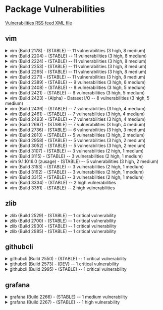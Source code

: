 # Package Vulnerabilities

[Vulnerabilities RSS feed XML file](https://raw.githubusercontent.com/zopencommunity/meta/main/docs/vulnerabilities_rss.xml)

## vim

<details>
<summary>vim (Build 2178) - (STABLE) -- 11 vulnerabilities (3 high, 8 medium)</summary>

- Affected release URL: [vim (Build 2178) - (STABLE)](https://github.com/zopencommunity/vimport/releases/tag/STABLE_vimport_2178)

- **(MEDIUM severity) CVE-2024-41957**: Vim is an open source command line text editor. Vim < v9.1.0647 has double free in src/alloc.c:616. When closing a window, the corresponding tagstack data will be cleared and freed. However a bit later, the quickfix list belonging to that window will also be cleared and if that quickfix list points to the same tagstack data, Vim will try to free it again, resulting in a double-free/use-after-free access exception. Impact is low since the user must intentionally execute vim with several non-default flags,
but it may cause a crash of Vim. The issue has been fixed as of Vim patch v9.1.0647
  - **This vulnerability is resolved in the [latest release](https://github.com/zopencommunity/vimport/releases/tag/STABLE_vimport_3632)**.
- **(MEDIUM severity) CVE-2024-41965**: Vim is an open source command line text editor. double-free in dialog_changed() in Vim < v9.1.0648. When abandoning a buffer, Vim may ask the user what to do with the modified buffer. If the user wants the changed buffer to be saved, Vim may create a new Untitled file, if the buffer did not have a name yet. However, when setting the buffer name to Unnamed, Vim will falsely free a pointer twice, leading to a double-free and possibly later to a heap-use-after-free, which can lead to a crash. The issue has been fixed as of Vim patch v9.1.0648.
  - **This vulnerability is resolved in the [latest release](https://github.com/zopencommunity/vimport/releases/tag/STABLE_vimport_3632)**.
- **(MEDIUM severity) CVE-2024-43790**: Vim is an open source command line text editor. When performing a search and displaying the search-count message is disabled (:set shm+=S), the search pattern is displayed at the bottom of the screen in a buffer (msgbuf). When right-left mode (:set rl) is enabled, the search pattern is reversed. This happens by allocating a new buffer. If the search pattern contains some ASCII NUL characters, the buffer allocated will be smaller than the original allocated buffer (because for allocating the reversed buffer, the strlen() function is called, which only counts until it notices an ASCII NUL byte ) and thus the original length indicator is wrong. This causes an overflow when accessing characters inside the msgbuf by the previously (now wrong) length of the msgbuf. The issue has been fixed as of Vim patch v9.1.0689.
  - **This vulnerability is resolved in the [latest release](https://github.com/zopencommunity/vimport/releases/tag/STABLE_vimport_3632)**.
- **(MEDIUM severity) CVE-2024-45306**: Vim is an open source, command line text editor. Patch v9.1.0038 optimized how the cursor position is calculated and removed a loop, that verified that the cursor position always points inside a line and does not become invalid by pointing beyond the end of
a line. Back then we assumed this loop is unnecessary. However, this change made it possible that the cursor position stays invalid and points beyond the end of a line, which would eventually cause a heap-buffer-overflow when trying to access the line pointer at
the specified cursor position. It's not quite clear yet, what can lead to this situation that the cursor points to an invalid position. That's why patch v9.1.0707 does not include a test case. The only observed impact has been a program crash. This issue has been addressed in with the patch v9.1.0707. All users are advised to upgrade.
  - **This vulnerability is resolved in the [latest release](https://github.com/zopencommunity/vimport/releases/tag/STABLE_vimport_3632)**.
- **(MEDIUM severity) CVE-2024-47814**: Vim is an open source, command line text editor. A use-after-free was found in Vim < 9.1.0764. When closing a buffer (visible in a window) a BufWinLeave auto command can cause an use-after-free if this auto command happens to re-open the same buffer in a new split window. Impact is low since the user must have intentionally set up such a strange auto command and run some buffer unload commands. However this may lead to a crash. This issue has been addressed in version 9.1.0764 and all users are advised to upgrade. There are no known workarounds for this vulnerability.
  - **This vulnerability is resolved in the [latest release](https://github.com/zopencommunity/vimport/releases/tag/STABLE_vimport_3632)**.
- **(HIGH severity) CVE-2025-1215**: A vulnerability classified as problematic was found in vim up to 9.1.1096. This vulnerability affects unknown code of the file src/main.c. The manipulation of the argument --log leads to memory corruption. It is possible to launch the attack on the local host. Upgrading to version 9.1.1097 is able to address this issue. The patch is identified as c5654b84480822817bb7b69ebc97c174c91185e9. It is recommended to upgrade the affected component.
  - **This vulnerability is resolved in the [latest release](https://github.com/zopencommunity/vimport/releases/tag/STABLE_vimport_3632)**.
- **(MEDIUM severity) CVE-2025-22134**: When switching to other buffers using the :all command and visual mode still being active, this may cause a heap-buffer overflow, because Vim does not properly end visual mode and therefore may try to access beyond the end of a line in a buffer. In Patch 9.1.1003 Vim will correctly reset the visual mode before opening other windows and buffers and therefore fix this bug. In addition it does verify that it won't try to access a position if the position is greater than the corresponding buffer line. Impact is medium since the user must have switched on visual mode when executing the :all ex command. The Vim project would like to thank github user gandalf4a for reporting this issue. The issue has been fixed as of Vim patch v9.1.1003
  - **This vulnerability is resolved in the [latest release](https://github.com/zopencommunity/vimport/releases/tag/STABLE_vimport_3632)**.
- **(MEDIUM severity) CVE-2025-24014**: Vim is an open source, command line text editor. A segmentation fault was found in Vim before 9.1.1043. In silent Ex mode (-s -e), Vim typically doesn't show a screen and just operates silently in batch mode. However, it is still possible to trigger the function that handles the scrolling of a gui version of Vim by feeding some binary characters to Vim. The function that handles the scrolling however may be triggering a redraw, which will access the ScreenLines pointer, even so this variable hasn't been allocated (since there is no screen). This vulnerability is fixed in 9.1.1043.
  - **This vulnerability is resolved in the [latest release](https://github.com/zopencommunity/vimport/releases/tag/STABLE_vimport_3632)**.
- **(MEDIUM severity) CVE-2025-29768**: Vim, a text editor, is vulnerable to potential data loss with zip.vim and special crafted zip files in versions prior to 9.1.1198. The impact is medium because a user must be made to view such an archive with Vim and then press 'x' on such a strange filename. The issue has been fixed as of Vim patch v9.1.1198.
  - **This vulnerability is resolved in the [latest release](https://github.com/zopencommunity/vimport/releases/tag/STABLE_vimport_3632)**.
- **(HIGH severity) CVE-2025-55157**: Vim is an open source, command line text editor. In versions from 9.1.1231 to before 9.1.1400, When processing nested tuples in Vim script, an error during evaluation can trigger a use-after-free in Vim’s internal tuple reference management. Specifically, the tuple_unref() function may access already freed memory due to improper lifetime handling, leading to memory corruption. The exploit requires direct user interaction, as the script must be explicitly executed within Vim. This issue has been patched in version 9.1.1400.
  - **This vulnerability is resolved in the [latest release](https://github.com/zopencommunity/vimport/releases/tag/STABLE_vimport_3632)**.
- **(HIGH severity) CVE-2025-55158**: Vim is an open source, command line text editor. In versions from 9.1.1231 to before 9.1.1406, when processing nested tuples during Vim9 script import operations, an error during evaluation can trigger a double-free in Vim’s internal typed value (typval_T) management. Specifically, the clear_tv() function may attempt to free memory that has already been deallocated, due to improper lifetime handling in the handle_import / ex_import code paths. The vulnerability can only be triggered if a user explicitly opens and executes a specially crafted Vim script. This issue has been patched in version 9.1.1406.
  - **This vulnerability is resolved in the [latest release](https://github.com/zopencommunity/vimport/releases/tag/STABLE_vimport_3632)**.

</details>

<details>
<summary>vim (Build 2204) - (STABLE) -- 11 vulnerabilities (3 high, 8 medium)</summary>

- Affected release URL: [vim (Build 2204) - (STABLE)](https://github.com/zopencommunity/vimport/releases/tag/STABLE_vimport_2204)

- **(MEDIUM severity) CVE-2024-41957**: Vim is an open source command line text editor. Vim < v9.1.0647 has double free in src/alloc.c:616. When closing a window, the corresponding tagstack data will be cleared and freed. However a bit later, the quickfix list belonging to that window will also be cleared and if that quickfix list points to the same tagstack data, Vim will try to free it again, resulting in a double-free/use-after-free access exception. Impact is low since the user must intentionally execute vim with several non-default flags,
but it may cause a crash of Vim. The issue has been fixed as of Vim patch v9.1.0647
  - **This vulnerability is resolved in the [latest release](https://github.com/zopencommunity/vimport/releases/tag/STABLE_vimport_3632)**.
- **(MEDIUM severity) CVE-2024-41965**: Vim is an open source command line text editor. double-free in dialog_changed() in Vim < v9.1.0648. When abandoning a buffer, Vim may ask the user what to do with the modified buffer. If the user wants the changed buffer to be saved, Vim may create a new Untitled file, if the buffer did not have a name yet. However, when setting the buffer name to Unnamed, Vim will falsely free a pointer twice, leading to a double-free and possibly later to a heap-use-after-free, which can lead to a crash. The issue has been fixed as of Vim patch v9.1.0648.
  - **This vulnerability is resolved in the [latest release](https://github.com/zopencommunity/vimport/releases/tag/STABLE_vimport_3632)**.
- **(MEDIUM severity) CVE-2024-43790**: Vim is an open source command line text editor. When performing a search and displaying the search-count message is disabled (:set shm+=S), the search pattern is displayed at the bottom of the screen in a buffer (msgbuf). When right-left mode (:set rl) is enabled, the search pattern is reversed. This happens by allocating a new buffer. If the search pattern contains some ASCII NUL characters, the buffer allocated will be smaller than the original allocated buffer (because for allocating the reversed buffer, the strlen() function is called, which only counts until it notices an ASCII NUL byte ) and thus the original length indicator is wrong. This causes an overflow when accessing characters inside the msgbuf by the previously (now wrong) length of the msgbuf. The issue has been fixed as of Vim patch v9.1.0689.
  - **This vulnerability is resolved in the [latest release](https://github.com/zopencommunity/vimport/releases/tag/STABLE_vimport_3632)**.
- **(MEDIUM severity) CVE-2024-45306**: Vim is an open source, command line text editor. Patch v9.1.0038 optimized how the cursor position is calculated and removed a loop, that verified that the cursor position always points inside a line and does not become invalid by pointing beyond the end of
a line. Back then we assumed this loop is unnecessary. However, this change made it possible that the cursor position stays invalid and points beyond the end of a line, which would eventually cause a heap-buffer-overflow when trying to access the line pointer at
the specified cursor position. It's not quite clear yet, what can lead to this situation that the cursor points to an invalid position. That's why patch v9.1.0707 does not include a test case. The only observed impact has been a program crash. This issue has been addressed in with the patch v9.1.0707. All users are advised to upgrade.
  - **This vulnerability is resolved in the [latest release](https://github.com/zopencommunity/vimport/releases/tag/STABLE_vimport_3632)**.
- **(MEDIUM severity) CVE-2024-47814**: Vim is an open source, command line text editor. A use-after-free was found in Vim < 9.1.0764. When closing a buffer (visible in a window) a BufWinLeave auto command can cause an use-after-free if this auto command happens to re-open the same buffer in a new split window. Impact is low since the user must have intentionally set up such a strange auto command and run some buffer unload commands. However this may lead to a crash. This issue has been addressed in version 9.1.0764 and all users are advised to upgrade. There are no known workarounds for this vulnerability.
  - **This vulnerability is resolved in the [latest release](https://github.com/zopencommunity/vimport/releases/tag/STABLE_vimport_3632)**.
- **(HIGH severity) CVE-2025-1215**: A vulnerability classified as problematic was found in vim up to 9.1.1096. This vulnerability affects unknown code of the file src/main.c. The manipulation of the argument --log leads to memory corruption. It is possible to launch the attack on the local host. Upgrading to version 9.1.1097 is able to address this issue. The patch is identified as c5654b84480822817bb7b69ebc97c174c91185e9. It is recommended to upgrade the affected component.
  - **This vulnerability is resolved in the [latest release](https://github.com/zopencommunity/vimport/releases/tag/STABLE_vimport_3632)**.
- **(MEDIUM severity) CVE-2025-22134**: When switching to other buffers using the :all command and visual mode still being active, this may cause a heap-buffer overflow, because Vim does not properly end visual mode and therefore may try to access beyond the end of a line in a buffer. In Patch 9.1.1003 Vim will correctly reset the visual mode before opening other windows and buffers and therefore fix this bug. In addition it does verify that it won't try to access a position if the position is greater than the corresponding buffer line. Impact is medium since the user must have switched on visual mode when executing the :all ex command. The Vim project would like to thank github user gandalf4a for reporting this issue. The issue has been fixed as of Vim patch v9.1.1003
  - **This vulnerability is resolved in the [latest release](https://github.com/zopencommunity/vimport/releases/tag/STABLE_vimport_3632)**.
- **(MEDIUM severity) CVE-2025-24014**: Vim is an open source, command line text editor. A segmentation fault was found in Vim before 9.1.1043. In silent Ex mode (-s -e), Vim typically doesn't show a screen and just operates silently in batch mode. However, it is still possible to trigger the function that handles the scrolling of a gui version of Vim by feeding some binary characters to Vim. The function that handles the scrolling however may be triggering a redraw, which will access the ScreenLines pointer, even so this variable hasn't been allocated (since there is no screen). This vulnerability is fixed in 9.1.1043.
  - **This vulnerability is resolved in the [latest release](https://github.com/zopencommunity/vimport/releases/tag/STABLE_vimport_3632)**.
- **(MEDIUM severity) CVE-2025-29768**: Vim, a text editor, is vulnerable to potential data loss with zip.vim and special crafted zip files in versions prior to 9.1.1198. The impact is medium because a user must be made to view such an archive with Vim and then press 'x' on such a strange filename. The issue has been fixed as of Vim patch v9.1.1198.
  - **This vulnerability is resolved in the [latest release](https://github.com/zopencommunity/vimport/releases/tag/STABLE_vimport_3632)**.
- **(HIGH severity) CVE-2025-55157**: Vim is an open source, command line text editor. In versions from 9.1.1231 to before 9.1.1400, When processing nested tuples in Vim script, an error during evaluation can trigger a use-after-free in Vim’s internal tuple reference management. Specifically, the tuple_unref() function may access already freed memory due to improper lifetime handling, leading to memory corruption. The exploit requires direct user interaction, as the script must be explicitly executed within Vim. This issue has been patched in version 9.1.1400.
  - **This vulnerability is resolved in the [latest release](https://github.com/zopencommunity/vimport/releases/tag/STABLE_vimport_3632)**.
- **(HIGH severity) CVE-2025-55158**: Vim is an open source, command line text editor. In versions from 9.1.1231 to before 9.1.1406, when processing nested tuples during Vim9 script import operations, an error during evaluation can trigger a double-free in Vim’s internal typed value (typval_T) management. Specifically, the clear_tv() function may attempt to free memory that has already been deallocated, due to improper lifetime handling in the handle_import / ex_import code paths. The vulnerability can only be triggered if a user explicitly opens and executes a specially crafted Vim script. This issue has been patched in version 9.1.1406.
  - **This vulnerability is resolved in the [latest release](https://github.com/zopencommunity/vimport/releases/tag/STABLE_vimport_3632)**.

</details>

<details>
<summary>vim (Build 2224) - (STABLE) -- 11 vulnerabilities (3 high, 8 medium)</summary>

- Affected release URL: [vim (Build 2224) - (STABLE)](https://github.com/zopencommunity/vimport/releases/tag/STABLE_vimport_2224)

- **(MEDIUM severity) CVE-2024-41957**: Vim is an open source command line text editor. Vim < v9.1.0647 has double free in src/alloc.c:616. When closing a window, the corresponding tagstack data will be cleared and freed. However a bit later, the quickfix list belonging to that window will also be cleared and if that quickfix list points to the same tagstack data, Vim will try to free it again, resulting in a double-free/use-after-free access exception. Impact is low since the user must intentionally execute vim with several non-default flags,
but it may cause a crash of Vim. The issue has been fixed as of Vim patch v9.1.0647
  - **This vulnerability is resolved in the [latest release](https://github.com/zopencommunity/vimport/releases/tag/STABLE_vimport_3632)**.
- **(MEDIUM severity) CVE-2024-41965**: Vim is an open source command line text editor. double-free in dialog_changed() in Vim < v9.1.0648. When abandoning a buffer, Vim may ask the user what to do with the modified buffer. If the user wants the changed buffer to be saved, Vim may create a new Untitled file, if the buffer did not have a name yet. However, when setting the buffer name to Unnamed, Vim will falsely free a pointer twice, leading to a double-free and possibly later to a heap-use-after-free, which can lead to a crash. The issue has been fixed as of Vim patch v9.1.0648.
  - **This vulnerability is resolved in the [latest release](https://github.com/zopencommunity/vimport/releases/tag/STABLE_vimport_3632)**.
- **(MEDIUM severity) CVE-2024-43790**: Vim is an open source command line text editor. When performing a search and displaying the search-count message is disabled (:set shm+=S), the search pattern is displayed at the bottom of the screen in a buffer (msgbuf). When right-left mode (:set rl) is enabled, the search pattern is reversed. This happens by allocating a new buffer. If the search pattern contains some ASCII NUL characters, the buffer allocated will be smaller than the original allocated buffer (because for allocating the reversed buffer, the strlen() function is called, which only counts until it notices an ASCII NUL byte ) and thus the original length indicator is wrong. This causes an overflow when accessing characters inside the msgbuf by the previously (now wrong) length of the msgbuf. The issue has been fixed as of Vim patch v9.1.0689.
  - **This vulnerability is resolved in the [latest release](https://github.com/zopencommunity/vimport/releases/tag/STABLE_vimport_3632)**.
- **(MEDIUM severity) CVE-2024-45306**: Vim is an open source, command line text editor. Patch v9.1.0038 optimized how the cursor position is calculated and removed a loop, that verified that the cursor position always points inside a line and does not become invalid by pointing beyond the end of
a line. Back then we assumed this loop is unnecessary. However, this change made it possible that the cursor position stays invalid and points beyond the end of a line, which would eventually cause a heap-buffer-overflow when trying to access the line pointer at
the specified cursor position. It's not quite clear yet, what can lead to this situation that the cursor points to an invalid position. That's why patch v9.1.0707 does not include a test case. The only observed impact has been a program crash. This issue has been addressed in with the patch v9.1.0707. All users are advised to upgrade.
  - **This vulnerability is resolved in the [latest release](https://github.com/zopencommunity/vimport/releases/tag/STABLE_vimport_3632)**.
- **(MEDIUM severity) CVE-2024-47814**: Vim is an open source, command line text editor. A use-after-free was found in Vim < 9.1.0764. When closing a buffer (visible in a window) a BufWinLeave auto command can cause an use-after-free if this auto command happens to re-open the same buffer in a new split window. Impact is low since the user must have intentionally set up such a strange auto command and run some buffer unload commands. However this may lead to a crash. This issue has been addressed in version 9.1.0764 and all users are advised to upgrade. There are no known workarounds for this vulnerability.
  - **This vulnerability is resolved in the [latest release](https://github.com/zopencommunity/vimport/releases/tag/STABLE_vimport_3632)**.
- **(HIGH severity) CVE-2025-1215**: A vulnerability classified as problematic was found in vim up to 9.1.1096. This vulnerability affects unknown code of the file src/main.c. The manipulation of the argument --log leads to memory corruption. It is possible to launch the attack on the local host. Upgrading to version 9.1.1097 is able to address this issue. The patch is identified as c5654b84480822817bb7b69ebc97c174c91185e9. It is recommended to upgrade the affected component.
  - **This vulnerability is resolved in the [latest release](https://github.com/zopencommunity/vimport/releases/tag/STABLE_vimport_3632)**.
- **(MEDIUM severity) CVE-2025-22134**: When switching to other buffers using the :all command and visual mode still being active, this may cause a heap-buffer overflow, because Vim does not properly end visual mode and therefore may try to access beyond the end of a line in a buffer. In Patch 9.1.1003 Vim will correctly reset the visual mode before opening other windows and buffers and therefore fix this bug. In addition it does verify that it won't try to access a position if the position is greater than the corresponding buffer line. Impact is medium since the user must have switched on visual mode when executing the :all ex command. The Vim project would like to thank github user gandalf4a for reporting this issue. The issue has been fixed as of Vim patch v9.1.1003
  - **This vulnerability is resolved in the [latest release](https://github.com/zopencommunity/vimport/releases/tag/STABLE_vimport_3632)**.
- **(MEDIUM severity) CVE-2025-24014**: Vim is an open source, command line text editor. A segmentation fault was found in Vim before 9.1.1043. In silent Ex mode (-s -e), Vim typically doesn't show a screen and just operates silently in batch mode. However, it is still possible to trigger the function that handles the scrolling of a gui version of Vim by feeding some binary characters to Vim. The function that handles the scrolling however may be triggering a redraw, which will access the ScreenLines pointer, even so this variable hasn't been allocated (since there is no screen). This vulnerability is fixed in 9.1.1043.
  - **This vulnerability is resolved in the [latest release](https://github.com/zopencommunity/vimport/releases/tag/STABLE_vimport_3632)**.
- **(MEDIUM severity) CVE-2025-29768**: Vim, a text editor, is vulnerable to potential data loss with zip.vim and special crafted zip files in versions prior to 9.1.1198. The impact is medium because a user must be made to view such an archive with Vim and then press 'x' on such a strange filename. The issue has been fixed as of Vim patch v9.1.1198.
  - **This vulnerability is resolved in the [latest release](https://github.com/zopencommunity/vimport/releases/tag/STABLE_vimport_3632)**.
- **(HIGH severity) CVE-2025-55157**: Vim is an open source, command line text editor. In versions from 9.1.1231 to before 9.1.1400, When processing nested tuples in Vim script, an error during evaluation can trigger a use-after-free in Vim’s internal tuple reference management. Specifically, the tuple_unref() function may access already freed memory due to improper lifetime handling, leading to memory corruption. The exploit requires direct user interaction, as the script must be explicitly executed within Vim. This issue has been patched in version 9.1.1400.
  - **This vulnerability is resolved in the [latest release](https://github.com/zopencommunity/vimport/releases/tag/STABLE_vimport_3632)**.
- **(HIGH severity) CVE-2025-55158**: Vim is an open source, command line text editor. In versions from 9.1.1231 to before 9.1.1406, when processing nested tuples during Vim9 script import operations, an error during evaluation can trigger a double-free in Vim’s internal typed value (typval_T) management. Specifically, the clear_tv() function may attempt to free memory that has already been deallocated, due to improper lifetime handling in the handle_import / ex_import code paths. The vulnerability can only be triggered if a user explicitly opens and executes a specially crafted Vim script. This issue has been patched in version 9.1.1406.
  - **This vulnerability is resolved in the [latest release](https://github.com/zopencommunity/vimport/releases/tag/STABLE_vimport_3632)**.

</details>

<details>
<summary>vim (Build 2253) - (STABLE) -- 11 vulnerabilities (3 high, 8 medium)</summary>

- Affected release URL: [vim (Build 2253) - (STABLE)](https://github.com/zopencommunity/vimport/releases/tag/STABLE_vimport_2253)

- **(MEDIUM severity) CVE-2024-41957**: Vim is an open source command line text editor. Vim < v9.1.0647 has double free in src/alloc.c:616. When closing a window, the corresponding tagstack data will be cleared and freed. However a bit later, the quickfix list belonging to that window will also be cleared and if that quickfix list points to the same tagstack data, Vim will try to free it again, resulting in a double-free/use-after-free access exception. Impact is low since the user must intentionally execute vim with several non-default flags,
but it may cause a crash of Vim. The issue has been fixed as of Vim patch v9.1.0647
  - **This vulnerability is resolved in the [latest release](https://github.com/zopencommunity/vimport/releases/tag/STABLE_vimport_3632)**.
- **(MEDIUM severity) CVE-2024-41965**: Vim is an open source command line text editor. double-free in dialog_changed() in Vim < v9.1.0648. When abandoning a buffer, Vim may ask the user what to do with the modified buffer. If the user wants the changed buffer to be saved, Vim may create a new Untitled file, if the buffer did not have a name yet. However, when setting the buffer name to Unnamed, Vim will falsely free a pointer twice, leading to a double-free and possibly later to a heap-use-after-free, which can lead to a crash. The issue has been fixed as of Vim patch v9.1.0648.
  - **This vulnerability is resolved in the [latest release](https://github.com/zopencommunity/vimport/releases/tag/STABLE_vimport_3632)**.
- **(MEDIUM severity) CVE-2024-43790**: Vim is an open source command line text editor. When performing a search and displaying the search-count message is disabled (:set shm+=S), the search pattern is displayed at the bottom of the screen in a buffer (msgbuf). When right-left mode (:set rl) is enabled, the search pattern is reversed. This happens by allocating a new buffer. If the search pattern contains some ASCII NUL characters, the buffer allocated will be smaller than the original allocated buffer (because for allocating the reversed buffer, the strlen() function is called, which only counts until it notices an ASCII NUL byte ) and thus the original length indicator is wrong. This causes an overflow when accessing characters inside the msgbuf by the previously (now wrong) length of the msgbuf. The issue has been fixed as of Vim patch v9.1.0689.
  - **This vulnerability is resolved in the [latest release](https://github.com/zopencommunity/vimport/releases/tag/STABLE_vimport_3632)**.
- **(MEDIUM severity) CVE-2024-45306**: Vim is an open source, command line text editor. Patch v9.1.0038 optimized how the cursor position is calculated and removed a loop, that verified that the cursor position always points inside a line and does not become invalid by pointing beyond the end of
a line. Back then we assumed this loop is unnecessary. However, this change made it possible that the cursor position stays invalid and points beyond the end of a line, which would eventually cause a heap-buffer-overflow when trying to access the line pointer at
the specified cursor position. It's not quite clear yet, what can lead to this situation that the cursor points to an invalid position. That's why patch v9.1.0707 does not include a test case. The only observed impact has been a program crash. This issue has been addressed in with the patch v9.1.0707. All users are advised to upgrade.
  - **This vulnerability is resolved in the [latest release](https://github.com/zopencommunity/vimport/releases/tag/STABLE_vimport_3632)**.
- **(MEDIUM severity) CVE-2024-47814**: Vim is an open source, command line text editor. A use-after-free was found in Vim < 9.1.0764. When closing a buffer (visible in a window) a BufWinLeave auto command can cause an use-after-free if this auto command happens to re-open the same buffer in a new split window. Impact is low since the user must have intentionally set up such a strange auto command and run some buffer unload commands. However this may lead to a crash. This issue has been addressed in version 9.1.0764 and all users are advised to upgrade. There are no known workarounds for this vulnerability.
  - **This vulnerability is resolved in the [latest release](https://github.com/zopencommunity/vimport/releases/tag/STABLE_vimport_3632)**.
- **(HIGH severity) CVE-2025-1215**: A vulnerability classified as problematic was found in vim up to 9.1.1096. This vulnerability affects unknown code of the file src/main.c. The manipulation of the argument --log leads to memory corruption. It is possible to launch the attack on the local host. Upgrading to version 9.1.1097 is able to address this issue. The patch is identified as c5654b84480822817bb7b69ebc97c174c91185e9. It is recommended to upgrade the affected component.
  - **This vulnerability is resolved in the [latest release](https://github.com/zopencommunity/vimport/releases/tag/STABLE_vimport_3632)**.
- **(MEDIUM severity) CVE-2025-22134**: When switching to other buffers using the :all command and visual mode still being active, this may cause a heap-buffer overflow, because Vim does not properly end visual mode and therefore may try to access beyond the end of a line in a buffer. In Patch 9.1.1003 Vim will correctly reset the visual mode before opening other windows and buffers and therefore fix this bug. In addition it does verify that it won't try to access a position if the position is greater than the corresponding buffer line. Impact is medium since the user must have switched on visual mode when executing the :all ex command. The Vim project would like to thank github user gandalf4a for reporting this issue. The issue has been fixed as of Vim patch v9.1.1003
  - **This vulnerability is resolved in the [latest release](https://github.com/zopencommunity/vimport/releases/tag/STABLE_vimport_3632)**.
- **(MEDIUM severity) CVE-2025-24014**: Vim is an open source, command line text editor. A segmentation fault was found in Vim before 9.1.1043. In silent Ex mode (-s -e), Vim typically doesn't show a screen and just operates silently in batch mode. However, it is still possible to trigger the function that handles the scrolling of a gui version of Vim by feeding some binary characters to Vim. The function that handles the scrolling however may be triggering a redraw, which will access the ScreenLines pointer, even so this variable hasn't been allocated (since there is no screen). This vulnerability is fixed in 9.1.1043.
  - **This vulnerability is resolved in the [latest release](https://github.com/zopencommunity/vimport/releases/tag/STABLE_vimport_3632)**.
- **(MEDIUM severity) CVE-2025-29768**: Vim, a text editor, is vulnerable to potential data loss with zip.vim and special crafted zip files in versions prior to 9.1.1198. The impact is medium because a user must be made to view such an archive with Vim and then press 'x' on such a strange filename. The issue has been fixed as of Vim patch v9.1.1198.
  - **This vulnerability is resolved in the [latest release](https://github.com/zopencommunity/vimport/releases/tag/STABLE_vimport_3632)**.
- **(HIGH severity) CVE-2025-55157**: Vim is an open source, command line text editor. In versions from 9.1.1231 to before 9.1.1400, When processing nested tuples in Vim script, an error during evaluation can trigger a use-after-free in Vim’s internal tuple reference management. Specifically, the tuple_unref() function may access already freed memory due to improper lifetime handling, leading to memory corruption. The exploit requires direct user interaction, as the script must be explicitly executed within Vim. This issue has been patched in version 9.1.1400.
  - **This vulnerability is resolved in the [latest release](https://github.com/zopencommunity/vimport/releases/tag/STABLE_vimport_3632)**.
- **(HIGH severity) CVE-2025-55158**: Vim is an open source, command line text editor. In versions from 9.1.1231 to before 9.1.1406, when processing nested tuples during Vim9 script import operations, an error during evaluation can trigger a double-free in Vim’s internal typed value (typval_T) management. Specifically, the clear_tv() function may attempt to free memory that has already been deallocated, due to improper lifetime handling in the handle_import / ex_import code paths. The vulnerability can only be triggered if a user explicitly opens and executes a specially crafted Vim script. This issue has been patched in version 9.1.1406.
  - **This vulnerability is resolved in the [latest release](https://github.com/zopencommunity/vimport/releases/tag/STABLE_vimport_3632)**.

</details>

<details>
<summary>vim (Build 2265) - (STABLE) -- 11 vulnerabilities (3 high, 8 medium)</summary>

- Affected release URL: [vim (Build 2265) - (STABLE)](https://github.com/zopencommunity/vimport/releases/tag/STABLE_vimport_2265)

- **(MEDIUM severity) CVE-2024-41957**: Vim is an open source command line text editor. Vim < v9.1.0647 has double free in src/alloc.c:616. When closing a window, the corresponding tagstack data will be cleared and freed. However a bit later, the quickfix list belonging to that window will also be cleared and if that quickfix list points to the same tagstack data, Vim will try to free it again, resulting in a double-free/use-after-free access exception. Impact is low since the user must intentionally execute vim with several non-default flags,
but it may cause a crash of Vim. The issue has been fixed as of Vim patch v9.1.0647
  - **This vulnerability is resolved in the [latest release](https://github.com/zopencommunity/vimport/releases/tag/STABLE_vimport_3632)**.
- **(MEDIUM severity) CVE-2024-41965**: Vim is an open source command line text editor. double-free in dialog_changed() in Vim < v9.1.0648. When abandoning a buffer, Vim may ask the user what to do with the modified buffer. If the user wants the changed buffer to be saved, Vim may create a new Untitled file, if the buffer did not have a name yet. However, when setting the buffer name to Unnamed, Vim will falsely free a pointer twice, leading to a double-free and possibly later to a heap-use-after-free, which can lead to a crash. The issue has been fixed as of Vim patch v9.1.0648.
  - **This vulnerability is resolved in the [latest release](https://github.com/zopencommunity/vimport/releases/tag/STABLE_vimport_3632)**.
- **(MEDIUM severity) CVE-2024-43790**: Vim is an open source command line text editor. When performing a search and displaying the search-count message is disabled (:set shm+=S), the search pattern is displayed at the bottom of the screen in a buffer (msgbuf). When right-left mode (:set rl) is enabled, the search pattern is reversed. This happens by allocating a new buffer. If the search pattern contains some ASCII NUL characters, the buffer allocated will be smaller than the original allocated buffer (because for allocating the reversed buffer, the strlen() function is called, which only counts until it notices an ASCII NUL byte ) and thus the original length indicator is wrong. This causes an overflow when accessing characters inside the msgbuf by the previously (now wrong) length of the msgbuf. The issue has been fixed as of Vim patch v9.1.0689.
  - **This vulnerability is resolved in the [latest release](https://github.com/zopencommunity/vimport/releases/tag/STABLE_vimport_3632)**.
- **(MEDIUM severity) CVE-2024-45306**: Vim is an open source, command line text editor. Patch v9.1.0038 optimized how the cursor position is calculated and removed a loop, that verified that the cursor position always points inside a line and does not become invalid by pointing beyond the end of
a line. Back then we assumed this loop is unnecessary. However, this change made it possible that the cursor position stays invalid and points beyond the end of a line, which would eventually cause a heap-buffer-overflow when trying to access the line pointer at
the specified cursor position. It's not quite clear yet, what can lead to this situation that the cursor points to an invalid position. That's why patch v9.1.0707 does not include a test case. The only observed impact has been a program crash. This issue has been addressed in with the patch v9.1.0707. All users are advised to upgrade.
  - **This vulnerability is resolved in the [latest release](https://github.com/zopencommunity/vimport/releases/tag/STABLE_vimport_3632)**.
- **(MEDIUM severity) CVE-2024-47814**: Vim is an open source, command line text editor. A use-after-free was found in Vim < 9.1.0764. When closing a buffer (visible in a window) a BufWinLeave auto command can cause an use-after-free if this auto command happens to re-open the same buffer in a new split window. Impact is low since the user must have intentionally set up such a strange auto command and run some buffer unload commands. However this may lead to a crash. This issue has been addressed in version 9.1.0764 and all users are advised to upgrade. There are no known workarounds for this vulnerability.
  - **This vulnerability is resolved in the [latest release](https://github.com/zopencommunity/vimport/releases/tag/STABLE_vimport_3632)**.
- **(HIGH severity) CVE-2025-1215**: A vulnerability classified as problematic was found in vim up to 9.1.1096. This vulnerability affects unknown code of the file src/main.c. The manipulation of the argument --log leads to memory corruption. It is possible to launch the attack on the local host. Upgrading to version 9.1.1097 is able to address this issue. The patch is identified as c5654b84480822817bb7b69ebc97c174c91185e9. It is recommended to upgrade the affected component.
  - **This vulnerability is resolved in the [latest release](https://github.com/zopencommunity/vimport/releases/tag/STABLE_vimport_3632)**.
- **(MEDIUM severity) CVE-2025-22134**: When switching to other buffers using the :all command and visual mode still being active, this may cause a heap-buffer overflow, because Vim does not properly end visual mode and therefore may try to access beyond the end of a line in a buffer. In Patch 9.1.1003 Vim will correctly reset the visual mode before opening other windows and buffers and therefore fix this bug. In addition it does verify that it won't try to access a position if the position is greater than the corresponding buffer line. Impact is medium since the user must have switched on visual mode when executing the :all ex command. The Vim project would like to thank github user gandalf4a for reporting this issue. The issue has been fixed as of Vim patch v9.1.1003
  - **This vulnerability is resolved in the [latest release](https://github.com/zopencommunity/vimport/releases/tag/STABLE_vimport_3632)**.
- **(MEDIUM severity) CVE-2025-24014**: Vim is an open source, command line text editor. A segmentation fault was found in Vim before 9.1.1043. In silent Ex mode (-s -e), Vim typically doesn't show a screen and just operates silently in batch mode. However, it is still possible to trigger the function that handles the scrolling of a gui version of Vim by feeding some binary characters to Vim. The function that handles the scrolling however may be triggering a redraw, which will access the ScreenLines pointer, even so this variable hasn't been allocated (since there is no screen). This vulnerability is fixed in 9.1.1043.
  - **This vulnerability is resolved in the [latest release](https://github.com/zopencommunity/vimport/releases/tag/STABLE_vimport_3632)**.
- **(MEDIUM severity) CVE-2025-29768**: Vim, a text editor, is vulnerable to potential data loss with zip.vim and special crafted zip files in versions prior to 9.1.1198. The impact is medium because a user must be made to view such an archive with Vim and then press 'x' on such a strange filename. The issue has been fixed as of Vim patch v9.1.1198.
  - **This vulnerability is resolved in the [latest release](https://github.com/zopencommunity/vimport/releases/tag/STABLE_vimport_3632)**.
- **(HIGH severity) CVE-2025-55157**: Vim is an open source, command line text editor. In versions from 9.1.1231 to before 9.1.1400, When processing nested tuples in Vim script, an error during evaluation can trigger a use-after-free in Vim’s internal tuple reference management. Specifically, the tuple_unref() function may access already freed memory due to improper lifetime handling, leading to memory corruption. The exploit requires direct user interaction, as the script must be explicitly executed within Vim. This issue has been patched in version 9.1.1400.
  - **This vulnerability is resolved in the [latest release](https://github.com/zopencommunity/vimport/releases/tag/STABLE_vimport_3632)**.
- **(HIGH severity) CVE-2025-55158**: Vim is an open source, command line text editor. In versions from 9.1.1231 to before 9.1.1406, when processing nested tuples during Vim9 script import operations, an error during evaluation can trigger a double-free in Vim’s internal typed value (typval_T) management. Specifically, the clear_tv() function may attempt to free memory that has already been deallocated, due to improper lifetime handling in the handle_import / ex_import code paths. The vulnerability can only be triggered if a user explicitly opens and executes a specially crafted Vim script. This issue has been patched in version 9.1.1406.
  - **This vulnerability is resolved in the [latest release](https://github.com/zopencommunity/vimport/releases/tag/STABLE_vimport_3632)**.

</details>

<details>
<summary>vim (Build 2271) - (STABLE) -- 11 vulnerabilities (3 high, 8 medium)</summary>

- Affected release URL: [vim (Build 2271) - (STABLE)](https://github.com/zopencommunity/vimport/releases/tag/STABLE_vimport_2271)

- **(MEDIUM severity) CVE-2024-41957**: Vim is an open source command line text editor. Vim < v9.1.0647 has double free in src/alloc.c:616. When closing a window, the corresponding tagstack data will be cleared and freed. However a bit later, the quickfix list belonging to that window will also be cleared and if that quickfix list points to the same tagstack data, Vim will try to free it again, resulting in a double-free/use-after-free access exception. Impact is low since the user must intentionally execute vim with several non-default flags,
but it may cause a crash of Vim. The issue has been fixed as of Vim patch v9.1.0647
  - **This vulnerability is resolved in the [latest release](https://github.com/zopencommunity/vimport/releases/tag/STABLE_vimport_3632)**.
- **(MEDIUM severity) CVE-2024-41965**: Vim is an open source command line text editor. double-free in dialog_changed() in Vim < v9.1.0648. When abandoning a buffer, Vim may ask the user what to do with the modified buffer. If the user wants the changed buffer to be saved, Vim may create a new Untitled file, if the buffer did not have a name yet. However, when setting the buffer name to Unnamed, Vim will falsely free a pointer twice, leading to a double-free and possibly later to a heap-use-after-free, which can lead to a crash. The issue has been fixed as of Vim patch v9.1.0648.
  - **This vulnerability is resolved in the [latest release](https://github.com/zopencommunity/vimport/releases/tag/STABLE_vimport_3632)**.
- **(MEDIUM severity) CVE-2024-43790**: Vim is an open source command line text editor. When performing a search and displaying the search-count message is disabled (:set shm+=S), the search pattern is displayed at the bottom of the screen in a buffer (msgbuf). When right-left mode (:set rl) is enabled, the search pattern is reversed. This happens by allocating a new buffer. If the search pattern contains some ASCII NUL characters, the buffer allocated will be smaller than the original allocated buffer (because for allocating the reversed buffer, the strlen() function is called, which only counts until it notices an ASCII NUL byte ) and thus the original length indicator is wrong. This causes an overflow when accessing characters inside the msgbuf by the previously (now wrong) length of the msgbuf. The issue has been fixed as of Vim patch v9.1.0689.
  - **This vulnerability is resolved in the [latest release](https://github.com/zopencommunity/vimport/releases/tag/STABLE_vimport_3632)**.
- **(MEDIUM severity) CVE-2024-45306**: Vim is an open source, command line text editor. Patch v9.1.0038 optimized how the cursor position is calculated and removed a loop, that verified that the cursor position always points inside a line and does not become invalid by pointing beyond the end of
a line. Back then we assumed this loop is unnecessary. However, this change made it possible that the cursor position stays invalid and points beyond the end of a line, which would eventually cause a heap-buffer-overflow when trying to access the line pointer at
the specified cursor position. It's not quite clear yet, what can lead to this situation that the cursor points to an invalid position. That's why patch v9.1.0707 does not include a test case. The only observed impact has been a program crash. This issue has been addressed in with the patch v9.1.0707. All users are advised to upgrade.
  - **This vulnerability is resolved in the [latest release](https://github.com/zopencommunity/vimport/releases/tag/STABLE_vimport_3632)**.
- **(MEDIUM severity) CVE-2024-47814**: Vim is an open source, command line text editor. A use-after-free was found in Vim < 9.1.0764. When closing a buffer (visible in a window) a BufWinLeave auto command can cause an use-after-free if this auto command happens to re-open the same buffer in a new split window. Impact is low since the user must have intentionally set up such a strange auto command and run some buffer unload commands. However this may lead to a crash. This issue has been addressed in version 9.1.0764 and all users are advised to upgrade. There are no known workarounds for this vulnerability.
  - **This vulnerability is resolved in the [latest release](https://github.com/zopencommunity/vimport/releases/tag/STABLE_vimport_3632)**.
- **(HIGH severity) CVE-2025-1215**: A vulnerability classified as problematic was found in vim up to 9.1.1096. This vulnerability affects unknown code of the file src/main.c. The manipulation of the argument --log leads to memory corruption. It is possible to launch the attack on the local host. Upgrading to version 9.1.1097 is able to address this issue. The patch is identified as c5654b84480822817bb7b69ebc97c174c91185e9. It is recommended to upgrade the affected component.
  - **This vulnerability is resolved in the [latest release](https://github.com/zopencommunity/vimport/releases/tag/STABLE_vimport_3632)**.
- **(MEDIUM severity) CVE-2025-22134**: When switching to other buffers using the :all command and visual mode still being active, this may cause a heap-buffer overflow, because Vim does not properly end visual mode and therefore may try to access beyond the end of a line in a buffer. In Patch 9.1.1003 Vim will correctly reset the visual mode before opening other windows and buffers and therefore fix this bug. In addition it does verify that it won't try to access a position if the position is greater than the corresponding buffer line. Impact is medium since the user must have switched on visual mode when executing the :all ex command. The Vim project would like to thank github user gandalf4a for reporting this issue. The issue has been fixed as of Vim patch v9.1.1003
  - **This vulnerability is resolved in the [latest release](https://github.com/zopencommunity/vimport/releases/tag/STABLE_vimport_3632)**.
- **(MEDIUM severity) CVE-2025-24014**: Vim is an open source, command line text editor. A segmentation fault was found in Vim before 9.1.1043. In silent Ex mode (-s -e), Vim typically doesn't show a screen and just operates silently in batch mode. However, it is still possible to trigger the function that handles the scrolling of a gui version of Vim by feeding some binary characters to Vim. The function that handles the scrolling however may be triggering a redraw, which will access the ScreenLines pointer, even so this variable hasn't been allocated (since there is no screen). This vulnerability is fixed in 9.1.1043.
  - **This vulnerability is resolved in the [latest release](https://github.com/zopencommunity/vimport/releases/tag/STABLE_vimport_3632)**.
- **(MEDIUM severity) CVE-2025-29768**: Vim, a text editor, is vulnerable to potential data loss with zip.vim and special crafted zip files in versions prior to 9.1.1198. The impact is medium because a user must be made to view such an archive with Vim and then press 'x' on such a strange filename. The issue has been fixed as of Vim patch v9.1.1198.
  - **This vulnerability is resolved in the [latest release](https://github.com/zopencommunity/vimport/releases/tag/STABLE_vimport_3632)**.
- **(HIGH severity) CVE-2025-55157**: Vim is an open source, command line text editor. In versions from 9.1.1231 to before 9.1.1400, When processing nested tuples in Vim script, an error during evaluation can trigger a use-after-free in Vim’s internal tuple reference management. Specifically, the tuple_unref() function may access already freed memory due to improper lifetime handling, leading to memory corruption. The exploit requires direct user interaction, as the script must be explicitly executed within Vim. This issue has been patched in version 9.1.1400.
  - **This vulnerability is resolved in the [latest release](https://github.com/zopencommunity/vimport/releases/tag/STABLE_vimport_3632)**.
- **(HIGH severity) CVE-2025-55158**: Vim is an open source, command line text editor. In versions from 9.1.1231 to before 9.1.1406, when processing nested tuples during Vim9 script import operations, an error during evaluation can trigger a double-free in Vim’s internal typed value (typval_T) management. Specifically, the clear_tv() function may attempt to free memory that has already been deallocated, due to improper lifetime handling in the handle_import / ex_import code paths. The vulnerability can only be triggered if a user explicitly opens and executes a specially crafted Vim script. This issue has been patched in version 9.1.1406.
  - **This vulnerability is resolved in the [latest release](https://github.com/zopencommunity/vimport/releases/tag/STABLE_vimport_3632)**.

</details>

<details>
<summary>vim (Build 2389) - (STABLE) -- 9 vulnerabilities (3 high, 6 medium)</summary>

- Affected release URL: [vim (Build 2389) - (STABLE)](https://github.com/zopencommunity/vimport/releases/tag/STABLE_vimport_2389)

- **(MEDIUM severity) CVE-2024-43790**: Vim is an open source command line text editor. When performing a search and displaying the search-count message is disabled (:set shm+=S), the search pattern is displayed at the bottom of the screen in a buffer (msgbuf). When right-left mode (:set rl) is enabled, the search pattern is reversed. This happens by allocating a new buffer. If the search pattern contains some ASCII NUL characters, the buffer allocated will be smaller than the original allocated buffer (because for allocating the reversed buffer, the strlen() function is called, which only counts until it notices an ASCII NUL byte ) and thus the original length indicator is wrong. This causes an overflow when accessing characters inside the msgbuf by the previously (now wrong) length of the msgbuf. The issue has been fixed as of Vim patch v9.1.0689.
  - **This vulnerability is resolved in the [latest release](https://github.com/zopencommunity/vimport/releases/tag/STABLE_vimport_3632)**.
- **(MEDIUM severity) CVE-2024-45306**: Vim is an open source, command line text editor. Patch v9.1.0038 optimized how the cursor position is calculated and removed a loop, that verified that the cursor position always points inside a line and does not become invalid by pointing beyond the end of
a line. Back then we assumed this loop is unnecessary. However, this change made it possible that the cursor position stays invalid and points beyond the end of a line, which would eventually cause a heap-buffer-overflow when trying to access the line pointer at
the specified cursor position. It's not quite clear yet, what can lead to this situation that the cursor points to an invalid position. That's why patch v9.1.0707 does not include a test case. The only observed impact has been a program crash. This issue has been addressed in with the patch v9.1.0707. All users are advised to upgrade.
  - **This vulnerability is resolved in the [latest release](https://github.com/zopencommunity/vimport/releases/tag/STABLE_vimport_3632)**.
- **(MEDIUM severity) CVE-2024-47814**: Vim is an open source, command line text editor. A use-after-free was found in Vim < 9.1.0764. When closing a buffer (visible in a window) a BufWinLeave auto command can cause an use-after-free if this auto command happens to re-open the same buffer in a new split window. Impact is low since the user must have intentionally set up such a strange auto command and run some buffer unload commands. However this may lead to a crash. This issue has been addressed in version 9.1.0764 and all users are advised to upgrade. There are no known workarounds for this vulnerability.
  - **This vulnerability is resolved in the [latest release](https://github.com/zopencommunity/vimport/releases/tag/STABLE_vimport_3632)**.
- **(HIGH severity) CVE-2025-1215**: A vulnerability classified as problematic was found in vim up to 9.1.1096. This vulnerability affects unknown code of the file src/main.c. The manipulation of the argument --log leads to memory corruption. It is possible to launch the attack on the local host. Upgrading to version 9.1.1097 is able to address this issue. The patch is identified as c5654b84480822817bb7b69ebc97c174c91185e9. It is recommended to upgrade the affected component.
  - **This vulnerability is resolved in the [latest release](https://github.com/zopencommunity/vimport/releases/tag/STABLE_vimport_3632)**.
- **(MEDIUM severity) CVE-2025-22134**: When switching to other buffers using the :all command and visual mode still being active, this may cause a heap-buffer overflow, because Vim does not properly end visual mode and therefore may try to access beyond the end of a line in a buffer. In Patch 9.1.1003 Vim will correctly reset the visual mode before opening other windows and buffers and therefore fix this bug. In addition it does verify that it won't try to access a position if the position is greater than the corresponding buffer line. Impact is medium since the user must have switched on visual mode when executing the :all ex command. The Vim project would like to thank github user gandalf4a for reporting this issue. The issue has been fixed as of Vim patch v9.1.1003
  - **This vulnerability is resolved in the [latest release](https://github.com/zopencommunity/vimport/releases/tag/STABLE_vimport_3632)**.
- **(MEDIUM severity) CVE-2025-24014**: Vim is an open source, command line text editor. A segmentation fault was found in Vim before 9.1.1043. In silent Ex mode (-s -e), Vim typically doesn't show a screen and just operates silently in batch mode. However, it is still possible to trigger the function that handles the scrolling of a gui version of Vim by feeding some binary characters to Vim. The function that handles the scrolling however may be triggering a redraw, which will access the ScreenLines pointer, even so this variable hasn't been allocated (since there is no screen). This vulnerability is fixed in 9.1.1043.
  - **This vulnerability is resolved in the [latest release](https://github.com/zopencommunity/vimport/releases/tag/STABLE_vimport_3632)**.
- **(MEDIUM severity) CVE-2025-29768**: Vim, a text editor, is vulnerable to potential data loss with zip.vim and special crafted zip files in versions prior to 9.1.1198. The impact is medium because a user must be made to view such an archive with Vim and then press 'x' on such a strange filename. The issue has been fixed as of Vim patch v9.1.1198.
  - **This vulnerability is resolved in the [latest release](https://github.com/zopencommunity/vimport/releases/tag/STABLE_vimport_3632)**.
- **(HIGH severity) CVE-2025-55157**: Vim is an open source, command line text editor. In versions from 9.1.1231 to before 9.1.1400, When processing nested tuples in Vim script, an error during evaluation can trigger a use-after-free in Vim’s internal tuple reference management. Specifically, the tuple_unref() function may access already freed memory due to improper lifetime handling, leading to memory corruption. The exploit requires direct user interaction, as the script must be explicitly executed within Vim. This issue has been patched in version 9.1.1400.
  - **This vulnerability is resolved in the [latest release](https://github.com/zopencommunity/vimport/releases/tag/STABLE_vimport_3632)**.
- **(HIGH severity) CVE-2025-55158**: Vim is an open source, command line text editor. In versions from 9.1.1231 to before 9.1.1406, when processing nested tuples during Vim9 script import operations, an error during evaluation can trigger a double-free in Vim’s internal typed value (typval_T) management. Specifically, the clear_tv() function may attempt to free memory that has already been deallocated, due to improper lifetime handling in the handle_import / ex_import code paths. The vulnerability can only be triggered if a user explicitly opens and executes a specially crafted Vim script. This issue has been patched in version 9.1.1406.
  - **This vulnerability is resolved in the [latest release](https://github.com/zopencommunity/vimport/releases/tag/STABLE_vimport_3632)**.

</details>

<details>
<summary>vim (Build 2408) - (STABLE) -- 8 vulnerabilities (3 high, 5 medium)</summary>

- Affected release URL: [vim (Build 2408) - (STABLE)](https://github.com/zopencommunity/vimport/releases/tag/STABLE_vimport_2408)

- **(MEDIUM severity) CVE-2024-45306**: Vim is an open source, command line text editor. Patch v9.1.0038 optimized how the cursor position is calculated and removed a loop, that verified that the cursor position always points inside a line and does not become invalid by pointing beyond the end of
a line. Back then we assumed this loop is unnecessary. However, this change made it possible that the cursor position stays invalid and points beyond the end of a line, which would eventually cause a heap-buffer-overflow when trying to access the line pointer at
the specified cursor position. It's not quite clear yet, what can lead to this situation that the cursor points to an invalid position. That's why patch v9.1.0707 does not include a test case. The only observed impact has been a program crash. This issue has been addressed in with the patch v9.1.0707. All users are advised to upgrade.
  - **This vulnerability is resolved in the [latest release](https://github.com/zopencommunity/vimport/releases/tag/STABLE_vimport_3632)**.
- **(MEDIUM severity) CVE-2024-47814**: Vim is an open source, command line text editor. A use-after-free was found in Vim < 9.1.0764. When closing a buffer (visible in a window) a BufWinLeave auto command can cause an use-after-free if this auto command happens to re-open the same buffer in a new split window. Impact is low since the user must have intentionally set up such a strange auto command and run some buffer unload commands. However this may lead to a crash. This issue has been addressed in version 9.1.0764 and all users are advised to upgrade. There are no known workarounds for this vulnerability.
  - **This vulnerability is resolved in the [latest release](https://github.com/zopencommunity/vimport/releases/tag/STABLE_vimport_3632)**.
- **(HIGH severity) CVE-2025-1215**: A vulnerability classified as problematic was found in vim up to 9.1.1096. This vulnerability affects unknown code of the file src/main.c. The manipulation of the argument --log leads to memory corruption. It is possible to launch the attack on the local host. Upgrading to version 9.1.1097 is able to address this issue. The patch is identified as c5654b84480822817bb7b69ebc97c174c91185e9. It is recommended to upgrade the affected component.
  - **This vulnerability is resolved in the [latest release](https://github.com/zopencommunity/vimport/releases/tag/STABLE_vimport_3632)**.
- **(MEDIUM severity) CVE-2025-22134**: When switching to other buffers using the :all command and visual mode still being active, this may cause a heap-buffer overflow, because Vim does not properly end visual mode and therefore may try to access beyond the end of a line in a buffer. In Patch 9.1.1003 Vim will correctly reset the visual mode before opening other windows and buffers and therefore fix this bug. In addition it does verify that it won't try to access a position if the position is greater than the corresponding buffer line. Impact is medium since the user must have switched on visual mode when executing the :all ex command. The Vim project would like to thank github user gandalf4a for reporting this issue. The issue has been fixed as of Vim patch v9.1.1003
  - **This vulnerability is resolved in the [latest release](https://github.com/zopencommunity/vimport/releases/tag/STABLE_vimport_3632)**.
- **(MEDIUM severity) CVE-2025-24014**: Vim is an open source, command line text editor. A segmentation fault was found in Vim before 9.1.1043. In silent Ex mode (-s -e), Vim typically doesn't show a screen and just operates silently in batch mode. However, it is still possible to trigger the function that handles the scrolling of a gui version of Vim by feeding some binary characters to Vim. The function that handles the scrolling however may be triggering a redraw, which will access the ScreenLines pointer, even so this variable hasn't been allocated (since there is no screen). This vulnerability is fixed in 9.1.1043.
  - **This vulnerability is resolved in the [latest release](https://github.com/zopencommunity/vimport/releases/tag/STABLE_vimport_3632)**.
- **(MEDIUM severity) CVE-2025-29768**: Vim, a text editor, is vulnerable to potential data loss with zip.vim and special crafted zip files in versions prior to 9.1.1198. The impact is medium because a user must be made to view such an archive with Vim and then press 'x' on such a strange filename. The issue has been fixed as of Vim patch v9.1.1198.
  - **This vulnerability is resolved in the [latest release](https://github.com/zopencommunity/vimport/releases/tag/STABLE_vimport_3632)**.
- **(HIGH severity) CVE-2025-55157**: Vim is an open source, command line text editor. In versions from 9.1.1231 to before 9.1.1400, When processing nested tuples in Vim script, an error during evaluation can trigger a use-after-free in Vim’s internal tuple reference management. Specifically, the tuple_unref() function may access already freed memory due to improper lifetime handling, leading to memory corruption. The exploit requires direct user interaction, as the script must be explicitly executed within Vim. This issue has been patched in version 9.1.1400.
  - **This vulnerability is resolved in the [latest release](https://github.com/zopencommunity/vimport/releases/tag/STABLE_vimport_3632)**.
- **(HIGH severity) CVE-2025-55158**: Vim is an open source, command line text editor. In versions from 9.1.1231 to before 9.1.1406, when processing nested tuples during Vim9 script import operations, an error during evaluation can trigger a double-free in Vim’s internal typed value (typval_T) management. Specifically, the clear_tv() function may attempt to free memory that has already been deallocated, due to improper lifetime handling in the handle_import / ex_import code paths. The vulnerability can only be triggered if a user explicitly opens and executes a specially crafted Vim script. This issue has been patched in version 9.1.1406.
  - **This vulnerability is resolved in the [latest release](https://github.com/zopencommunity/vimport/releases/tag/STABLE_vimport_3632)**.

</details>

<details>
<summary>vim (Build 2421) - (STABLE) -- 8 vulnerabilities (3 high, 5 medium)</summary>

- Affected release URL: [vim (Build 2421) - (STABLE)](https://github.com/zopencommunity/vimport/releases/tag/STABLE_vimport_2421)

- **(MEDIUM severity) CVE-2024-45306**: Vim is an open source, command line text editor. Patch v9.1.0038 optimized how the cursor position is calculated and removed a loop, that verified that the cursor position always points inside a line and does not become invalid by pointing beyond the end of
a line. Back then we assumed this loop is unnecessary. However, this change made it possible that the cursor position stays invalid and points beyond the end of a line, which would eventually cause a heap-buffer-overflow when trying to access the line pointer at
the specified cursor position. It's not quite clear yet, what can lead to this situation that the cursor points to an invalid position. That's why patch v9.1.0707 does not include a test case. The only observed impact has been a program crash. This issue has been addressed in with the patch v9.1.0707. All users are advised to upgrade.
  - **This vulnerability is resolved in the [latest release](https://github.com/zopencommunity/vimport/releases/tag/STABLE_vimport_3632)**.
- **(MEDIUM severity) CVE-2024-47814**: Vim is an open source, command line text editor. A use-after-free was found in Vim < 9.1.0764. When closing a buffer (visible in a window) a BufWinLeave auto command can cause an use-after-free if this auto command happens to re-open the same buffer in a new split window. Impact is low since the user must have intentionally set up such a strange auto command and run some buffer unload commands. However this may lead to a crash. This issue has been addressed in version 9.1.0764 and all users are advised to upgrade. There are no known workarounds for this vulnerability.
  - **This vulnerability is resolved in the [latest release](https://github.com/zopencommunity/vimport/releases/tag/STABLE_vimport_3632)**.
- **(HIGH severity) CVE-2025-1215**: A vulnerability classified as problematic was found in vim up to 9.1.1096. This vulnerability affects unknown code of the file src/main.c. The manipulation of the argument --log leads to memory corruption. It is possible to launch the attack on the local host. Upgrading to version 9.1.1097 is able to address this issue. The patch is identified as c5654b84480822817bb7b69ebc97c174c91185e9. It is recommended to upgrade the affected component.
  - **This vulnerability is resolved in the [latest release](https://github.com/zopencommunity/vimport/releases/tag/STABLE_vimport_3632)**.
- **(MEDIUM severity) CVE-2025-22134**: When switching to other buffers using the :all command and visual mode still being active, this may cause a heap-buffer overflow, because Vim does not properly end visual mode and therefore may try to access beyond the end of a line in a buffer. In Patch 9.1.1003 Vim will correctly reset the visual mode before opening other windows and buffers and therefore fix this bug. In addition it does verify that it won't try to access a position if the position is greater than the corresponding buffer line. Impact is medium since the user must have switched on visual mode when executing the :all ex command. The Vim project would like to thank github user gandalf4a for reporting this issue. The issue has been fixed as of Vim patch v9.1.1003
  - **This vulnerability is resolved in the [latest release](https://github.com/zopencommunity/vimport/releases/tag/STABLE_vimport_3632)**.
- **(MEDIUM severity) CVE-2025-24014**: Vim is an open source, command line text editor. A segmentation fault was found in Vim before 9.1.1043. In silent Ex mode (-s -e), Vim typically doesn't show a screen and just operates silently in batch mode. However, it is still possible to trigger the function that handles the scrolling of a gui version of Vim by feeding some binary characters to Vim. The function that handles the scrolling however may be triggering a redraw, which will access the ScreenLines pointer, even so this variable hasn't been allocated (since there is no screen). This vulnerability is fixed in 9.1.1043.
  - **This vulnerability is resolved in the [latest release](https://github.com/zopencommunity/vimport/releases/tag/STABLE_vimport_3632)**.
- **(MEDIUM severity) CVE-2025-29768**: Vim, a text editor, is vulnerable to potential data loss with zip.vim and special crafted zip files in versions prior to 9.1.1198. The impact is medium because a user must be made to view such an archive with Vim and then press 'x' on such a strange filename. The issue has been fixed as of Vim patch v9.1.1198.
  - **This vulnerability is resolved in the [latest release](https://github.com/zopencommunity/vimport/releases/tag/STABLE_vimport_3632)**.
- **(HIGH severity) CVE-2025-55157**: Vim is an open source, command line text editor. In versions from 9.1.1231 to before 9.1.1400, When processing nested tuples in Vim script, an error during evaluation can trigger a use-after-free in Vim’s internal tuple reference management. Specifically, the tuple_unref() function may access already freed memory due to improper lifetime handling, leading to memory corruption. The exploit requires direct user interaction, as the script must be explicitly executed within Vim. This issue has been patched in version 9.1.1400.
  - **This vulnerability is resolved in the [latest release](https://github.com/zopencommunity/vimport/releases/tag/STABLE_vimport_3632)**.
- **(HIGH severity) CVE-2025-55158**: Vim is an open source, command line text editor. In versions from 9.1.1231 to before 9.1.1406, when processing nested tuples during Vim9 script import operations, an error during evaluation can trigger a double-free in Vim’s internal typed value (typval_T) management. Specifically, the clear_tv() function may attempt to free memory that has already been deallocated, due to improper lifetime handling in the handle_import / ex_import code paths. The vulnerability can only be triggered if a user explicitly opens and executes a specially crafted Vim script. This issue has been patched in version 9.1.1406.
  - **This vulnerability is resolved in the [latest release](https://github.com/zopencommunity/vimport/releases/tag/STABLE_vimport_3632)**.

</details>

<details>
<summary>vim (Build 2423) - (Alpha) - Dataset I/O -- 8 vulnerabilities (3 high, 5 medium)</summary>

- Affected release URL: [vim (Build 2423) - (Alpha) - Dataset I/O](https://github.com/zopencommunity/vimport/releases/tag/datasetio)

- **(MEDIUM severity) CVE-2024-45306**: Vim is an open source, command line text editor. Patch v9.1.0038 optimized how the cursor position is calculated and removed a loop, that verified that the cursor position always points inside a line and does not become invalid by pointing beyond the end of
a line. Back then we assumed this loop is unnecessary. However, this change made it possible that the cursor position stays invalid and points beyond the end of a line, which would eventually cause a heap-buffer-overflow when trying to access the line pointer at
the specified cursor position. It's not quite clear yet, what can lead to this situation that the cursor points to an invalid position. That's why patch v9.1.0707 does not include a test case. The only observed impact has been a program crash. This issue has been addressed in with the patch v9.1.0707. All users are advised to upgrade.
  - **This vulnerability is resolved in the [latest release](https://github.com/zopencommunity/vimport/releases/tag/STABLE_vimport_3632)**.
- **(MEDIUM severity) CVE-2024-47814**: Vim is an open source, command line text editor. A use-after-free was found in Vim < 9.1.0764. When closing a buffer (visible in a window) a BufWinLeave auto command can cause an use-after-free if this auto command happens to re-open the same buffer in a new split window. Impact is low since the user must have intentionally set up such a strange auto command and run some buffer unload commands. However this may lead to a crash. This issue has been addressed in version 9.1.0764 and all users are advised to upgrade. There are no known workarounds for this vulnerability.
  - **This vulnerability is resolved in the [latest release](https://github.com/zopencommunity/vimport/releases/tag/STABLE_vimport_3632)**.
- **(HIGH severity) CVE-2025-1215**: A vulnerability classified as problematic was found in vim up to 9.1.1096. This vulnerability affects unknown code of the file src/main.c. The manipulation of the argument --log leads to memory corruption. It is possible to launch the attack on the local host. Upgrading to version 9.1.1097 is able to address this issue. The patch is identified as c5654b84480822817bb7b69ebc97c174c91185e9. It is recommended to upgrade the affected component.
  - **This vulnerability is resolved in the [latest release](https://github.com/zopencommunity/vimport/releases/tag/STABLE_vimport_3632)**.
- **(MEDIUM severity) CVE-2025-22134**: When switching to other buffers using the :all command and visual mode still being active, this may cause a heap-buffer overflow, because Vim does not properly end visual mode and therefore may try to access beyond the end of a line in a buffer. In Patch 9.1.1003 Vim will correctly reset the visual mode before opening other windows and buffers and therefore fix this bug. In addition it does verify that it won't try to access a position if the position is greater than the corresponding buffer line. Impact is medium since the user must have switched on visual mode when executing the :all ex command. The Vim project would like to thank github user gandalf4a for reporting this issue. The issue has been fixed as of Vim patch v9.1.1003
  - **This vulnerability is resolved in the [latest release](https://github.com/zopencommunity/vimport/releases/tag/STABLE_vimport_3632)**.
- **(MEDIUM severity) CVE-2025-24014**: Vim is an open source, command line text editor. A segmentation fault was found in Vim before 9.1.1043. In silent Ex mode (-s -e), Vim typically doesn't show a screen and just operates silently in batch mode. However, it is still possible to trigger the function that handles the scrolling of a gui version of Vim by feeding some binary characters to Vim. The function that handles the scrolling however may be triggering a redraw, which will access the ScreenLines pointer, even so this variable hasn't been allocated (since there is no screen). This vulnerability is fixed in 9.1.1043.
  - **This vulnerability is resolved in the [latest release](https://github.com/zopencommunity/vimport/releases/tag/STABLE_vimport_3632)**.
- **(MEDIUM severity) CVE-2025-29768**: Vim, a text editor, is vulnerable to potential data loss with zip.vim and special crafted zip files in versions prior to 9.1.1198. The impact is medium because a user must be made to view such an archive with Vim and then press 'x' on such a strange filename. The issue has been fixed as of Vim patch v9.1.1198.
  - **This vulnerability is resolved in the [latest release](https://github.com/zopencommunity/vimport/releases/tag/STABLE_vimport_3632)**.
- **(HIGH severity) CVE-2025-55157**: Vim is an open source, command line text editor. In versions from 9.1.1231 to before 9.1.1400, When processing nested tuples in Vim script, an error during evaluation can trigger a use-after-free in Vim’s internal tuple reference management. Specifically, the tuple_unref() function may access already freed memory due to improper lifetime handling, leading to memory corruption. The exploit requires direct user interaction, as the script must be explicitly executed within Vim. This issue has been patched in version 9.1.1400.
  - **This vulnerability is resolved in the [latest release](https://github.com/zopencommunity/vimport/releases/tag/STABLE_vimport_3632)**.
- **(HIGH severity) CVE-2025-55158**: Vim is an open source, command line text editor. In versions from 9.1.1231 to before 9.1.1406, when processing nested tuples during Vim9 script import operations, an error during evaluation can trigger a double-free in Vim’s internal typed value (typval_T) management. Specifically, the clear_tv() function may attempt to free memory that has already been deallocated, due to improper lifetime handling in the handle_import / ex_import code paths. The vulnerability can only be triggered if a user explicitly opens and executes a specially crafted Vim script. This issue has been patched in version 9.1.1406.
  - **This vulnerability is resolved in the [latest release](https://github.com/zopencommunity/vimport/releases/tag/STABLE_vimport_3632)**.

</details>

<details>
<summary>vim (Build 2436) - (STABLE) -- 7 vulnerabilities (3 high, 4 medium)</summary>

- Affected release URL: [vim (Build 2436) - (STABLE)](https://github.com/zopencommunity/vimport/releases/tag/STABLE_vimport_2436)

- **(MEDIUM severity) CVE-2024-47814**: Vim is an open source, command line text editor. A use-after-free was found in Vim < 9.1.0764. When closing a buffer (visible in a window) a BufWinLeave auto command can cause an use-after-free if this auto command happens to re-open the same buffer in a new split window. Impact is low since the user must have intentionally set up such a strange auto command and run some buffer unload commands. However this may lead to a crash. This issue has been addressed in version 9.1.0764 and all users are advised to upgrade. There are no known workarounds for this vulnerability.
  - **This vulnerability is resolved in the [latest release](https://github.com/zopencommunity/vimport/releases/tag/STABLE_vimport_3632)**.
- **(HIGH severity) CVE-2025-1215**: A vulnerability classified as problematic was found in vim up to 9.1.1096. This vulnerability affects unknown code of the file src/main.c. The manipulation of the argument --log leads to memory corruption. It is possible to launch the attack on the local host. Upgrading to version 9.1.1097 is able to address this issue. The patch is identified as c5654b84480822817bb7b69ebc97c174c91185e9. It is recommended to upgrade the affected component.
  - **This vulnerability is resolved in the [latest release](https://github.com/zopencommunity/vimport/releases/tag/STABLE_vimport_3632)**.
- **(MEDIUM severity) CVE-2025-22134**: When switching to other buffers using the :all command and visual mode still being active, this may cause a heap-buffer overflow, because Vim does not properly end visual mode and therefore may try to access beyond the end of a line in a buffer. In Patch 9.1.1003 Vim will correctly reset the visual mode before opening other windows and buffers and therefore fix this bug. In addition it does verify that it won't try to access a position if the position is greater than the corresponding buffer line. Impact is medium since the user must have switched on visual mode when executing the :all ex command. The Vim project would like to thank github user gandalf4a for reporting this issue. The issue has been fixed as of Vim patch v9.1.1003
  - **This vulnerability is resolved in the [latest release](https://github.com/zopencommunity/vimport/releases/tag/STABLE_vimport_3632)**.
- **(MEDIUM severity) CVE-2025-24014**: Vim is an open source, command line text editor. A segmentation fault was found in Vim before 9.1.1043. In silent Ex mode (-s -e), Vim typically doesn't show a screen and just operates silently in batch mode. However, it is still possible to trigger the function that handles the scrolling of a gui version of Vim by feeding some binary characters to Vim. The function that handles the scrolling however may be triggering a redraw, which will access the ScreenLines pointer, even so this variable hasn't been allocated (since there is no screen). This vulnerability is fixed in 9.1.1043.
  - **This vulnerability is resolved in the [latest release](https://github.com/zopencommunity/vimport/releases/tag/STABLE_vimport_3632)**.
- **(MEDIUM severity) CVE-2025-29768**: Vim, a text editor, is vulnerable to potential data loss with zip.vim and special crafted zip files in versions prior to 9.1.1198. The impact is medium because a user must be made to view such an archive with Vim and then press 'x' on such a strange filename. The issue has been fixed as of Vim patch v9.1.1198.
  - **This vulnerability is resolved in the [latest release](https://github.com/zopencommunity/vimport/releases/tag/STABLE_vimport_3632)**.
- **(HIGH severity) CVE-2025-55157**: Vim is an open source, command line text editor. In versions from 9.1.1231 to before 9.1.1400, When processing nested tuples in Vim script, an error during evaluation can trigger a use-after-free in Vim’s internal tuple reference management. Specifically, the tuple_unref() function may access already freed memory due to improper lifetime handling, leading to memory corruption. The exploit requires direct user interaction, as the script must be explicitly executed within Vim. This issue has been patched in version 9.1.1400.
  - **This vulnerability is resolved in the [latest release](https://github.com/zopencommunity/vimport/releases/tag/STABLE_vimport_3632)**.
- **(HIGH severity) CVE-2025-55158**: Vim is an open source, command line text editor. In versions from 9.1.1231 to before 9.1.1406, when processing nested tuples during Vim9 script import operations, an error during evaluation can trigger a double-free in Vim’s internal typed value (typval_T) management. Specifically, the clear_tv() function may attempt to free memory that has already been deallocated, due to improper lifetime handling in the handle_import / ex_import code paths. The vulnerability can only be triggered if a user explicitly opens and executes a specially crafted Vim script. This issue has been patched in version 9.1.1406.
  - **This vulnerability is resolved in the [latest release](https://github.com/zopencommunity/vimport/releases/tag/STABLE_vimport_3632)**.

</details>

<details>
<summary>vim (Build 2461) - (STABLE) -- 7 vulnerabilities (3 high, 4 medium)</summary>

- Affected release URL: [vim (Build 2461) - (STABLE)](https://github.com/zopencommunity/vimport/releases/tag/STABLE_vimport_2461)

- **(MEDIUM severity) CVE-2024-47814**: Vim is an open source, command line text editor. A use-after-free was found in Vim < 9.1.0764. When closing a buffer (visible in a window) a BufWinLeave auto command can cause an use-after-free if this auto command happens to re-open the same buffer in a new split window. Impact is low since the user must have intentionally set up such a strange auto command and run some buffer unload commands. However this may lead to a crash. This issue has been addressed in version 9.1.0764 and all users are advised to upgrade. There are no known workarounds for this vulnerability.
  - **This vulnerability is resolved in the [latest release](https://github.com/zopencommunity/vimport/releases/tag/STABLE_vimport_3632)**.
- **(HIGH severity) CVE-2025-1215**: A vulnerability classified as problematic was found in vim up to 9.1.1096. This vulnerability affects unknown code of the file src/main.c. The manipulation of the argument --log leads to memory corruption. It is possible to launch the attack on the local host. Upgrading to version 9.1.1097 is able to address this issue. The patch is identified as c5654b84480822817bb7b69ebc97c174c91185e9. It is recommended to upgrade the affected component.
  - **This vulnerability is resolved in the [latest release](https://github.com/zopencommunity/vimport/releases/tag/STABLE_vimport_3632)**.
- **(MEDIUM severity) CVE-2025-22134**: When switching to other buffers using the :all command and visual mode still being active, this may cause a heap-buffer overflow, because Vim does not properly end visual mode and therefore may try to access beyond the end of a line in a buffer. In Patch 9.1.1003 Vim will correctly reset the visual mode before opening other windows and buffers and therefore fix this bug. In addition it does verify that it won't try to access a position if the position is greater than the corresponding buffer line. Impact is medium since the user must have switched on visual mode when executing the :all ex command. The Vim project would like to thank github user gandalf4a for reporting this issue. The issue has been fixed as of Vim patch v9.1.1003
  - **This vulnerability is resolved in the [latest release](https://github.com/zopencommunity/vimport/releases/tag/STABLE_vimport_3632)**.
- **(MEDIUM severity) CVE-2025-24014**: Vim is an open source, command line text editor. A segmentation fault was found in Vim before 9.1.1043. In silent Ex mode (-s -e), Vim typically doesn't show a screen and just operates silently in batch mode. However, it is still possible to trigger the function that handles the scrolling of a gui version of Vim by feeding some binary characters to Vim. The function that handles the scrolling however may be triggering a redraw, which will access the ScreenLines pointer, even so this variable hasn't been allocated (since there is no screen). This vulnerability is fixed in 9.1.1043.
  - **This vulnerability is resolved in the [latest release](https://github.com/zopencommunity/vimport/releases/tag/STABLE_vimport_3632)**.
- **(MEDIUM severity) CVE-2025-29768**: Vim, a text editor, is vulnerable to potential data loss with zip.vim and special crafted zip files in versions prior to 9.1.1198. The impact is medium because a user must be made to view such an archive with Vim and then press 'x' on such a strange filename. The issue has been fixed as of Vim patch v9.1.1198.
  - **This vulnerability is resolved in the [latest release](https://github.com/zopencommunity/vimport/releases/tag/STABLE_vimport_3632)**.
- **(HIGH severity) CVE-2025-55157**: Vim is an open source, command line text editor. In versions from 9.1.1231 to before 9.1.1400, When processing nested tuples in Vim script, an error during evaluation can trigger a use-after-free in Vim’s internal tuple reference management. Specifically, the tuple_unref() function may access already freed memory due to improper lifetime handling, leading to memory corruption. The exploit requires direct user interaction, as the script must be explicitly executed within Vim. This issue has been patched in version 9.1.1400.
  - **This vulnerability is resolved in the [latest release](https://github.com/zopencommunity/vimport/releases/tag/STABLE_vimport_3632)**.
- **(HIGH severity) CVE-2025-55158**: Vim is an open source, command line text editor. In versions from 9.1.1231 to before 9.1.1406, when processing nested tuples during Vim9 script import operations, an error during evaluation can trigger a double-free in Vim’s internal typed value (typval_T) management. Specifically, the clear_tv() function may attempt to free memory that has already been deallocated, due to improper lifetime handling in the handle_import / ex_import code paths. The vulnerability can only be triggered if a user explicitly opens and executes a specially crafted Vim script. This issue has been patched in version 9.1.1406.
  - **This vulnerability is resolved in the [latest release](https://github.com/zopencommunity/vimport/releases/tag/STABLE_vimport_3632)**.

</details>

<details>
<summary>vim (Build 2493) - (STABLE) -- 7 vulnerabilities (3 high, 4 medium)</summary>

- Affected release URL: [vim (Build 2493) - (STABLE)](https://github.com/zopencommunity/vimport/releases/tag/STABLE_vimport_2493)

- **(MEDIUM severity) CVE-2024-47814**: Vim is an open source, command line text editor. A use-after-free was found in Vim < 9.1.0764. When closing a buffer (visible in a window) a BufWinLeave auto command can cause an use-after-free if this auto command happens to re-open the same buffer in a new split window. Impact is low since the user must have intentionally set up such a strange auto command and run some buffer unload commands. However this may lead to a crash. This issue has been addressed in version 9.1.0764 and all users are advised to upgrade. There are no known workarounds for this vulnerability.
  - **This vulnerability is resolved in the [latest release](https://github.com/zopencommunity/vimport/releases/tag/STABLE_vimport_3632)**.
- **(HIGH severity) CVE-2025-1215**: A vulnerability classified as problematic was found in vim up to 9.1.1096. This vulnerability affects unknown code of the file src/main.c. The manipulation of the argument --log leads to memory corruption. It is possible to launch the attack on the local host. Upgrading to version 9.1.1097 is able to address this issue. The patch is identified as c5654b84480822817bb7b69ebc97c174c91185e9. It is recommended to upgrade the affected component.
  - **This vulnerability is resolved in the [latest release](https://github.com/zopencommunity/vimport/releases/tag/STABLE_vimport_3632)**.
- **(MEDIUM severity) CVE-2025-22134**: When switching to other buffers using the :all command and visual mode still being active, this may cause a heap-buffer overflow, because Vim does not properly end visual mode and therefore may try to access beyond the end of a line in a buffer. In Patch 9.1.1003 Vim will correctly reset the visual mode before opening other windows and buffers and therefore fix this bug. In addition it does verify that it won't try to access a position if the position is greater than the corresponding buffer line. Impact is medium since the user must have switched on visual mode when executing the :all ex command. The Vim project would like to thank github user gandalf4a for reporting this issue. The issue has been fixed as of Vim patch v9.1.1003
  - **This vulnerability is resolved in the [latest release](https://github.com/zopencommunity/vimport/releases/tag/STABLE_vimport_3632)**.
- **(MEDIUM severity) CVE-2025-24014**: Vim is an open source, command line text editor. A segmentation fault was found in Vim before 9.1.1043. In silent Ex mode (-s -e), Vim typically doesn't show a screen and just operates silently in batch mode. However, it is still possible to trigger the function that handles the scrolling of a gui version of Vim by feeding some binary characters to Vim. The function that handles the scrolling however may be triggering a redraw, which will access the ScreenLines pointer, even so this variable hasn't been allocated (since there is no screen). This vulnerability is fixed in 9.1.1043.
  - **This vulnerability is resolved in the [latest release](https://github.com/zopencommunity/vimport/releases/tag/STABLE_vimport_3632)**.
- **(MEDIUM severity) CVE-2025-29768**: Vim, a text editor, is vulnerable to potential data loss with zip.vim and special crafted zip files in versions prior to 9.1.1198. The impact is medium because a user must be made to view such an archive with Vim and then press 'x' on such a strange filename. The issue has been fixed as of Vim patch v9.1.1198.
  - **This vulnerability is resolved in the [latest release](https://github.com/zopencommunity/vimport/releases/tag/STABLE_vimport_3632)**.
- **(HIGH severity) CVE-2025-55157**: Vim is an open source, command line text editor. In versions from 9.1.1231 to before 9.1.1400, When processing nested tuples in Vim script, an error during evaluation can trigger a use-after-free in Vim’s internal tuple reference management. Specifically, the tuple_unref() function may access already freed memory due to improper lifetime handling, leading to memory corruption. The exploit requires direct user interaction, as the script must be explicitly executed within Vim. This issue has been patched in version 9.1.1400.
  - **This vulnerability is resolved in the [latest release](https://github.com/zopencommunity/vimport/releases/tag/STABLE_vimport_3632)**.
- **(HIGH severity) CVE-2025-55158**: Vim is an open source, command line text editor. In versions from 9.1.1231 to before 9.1.1406, when processing nested tuples during Vim9 script import operations, an error during evaluation can trigger a double-free in Vim’s internal typed value (typval_T) management. Specifically, the clear_tv() function may attempt to free memory that has already been deallocated, due to improper lifetime handling in the handle_import / ex_import code paths. The vulnerability can only be triggered if a user explicitly opens and executes a specially crafted Vim script. This issue has been patched in version 9.1.1406.
  - **This vulnerability is resolved in the [latest release](https://github.com/zopencommunity/vimport/releases/tag/STABLE_vimport_3632)**.

</details>

<details>
<summary>vim (Build 2697) - (STABLE) -- 7 vulnerabilities (3 high, 4 medium)</summary>

- Affected release URL: [vim (Build 2697) - (STABLE)](https://github.com/zopencommunity/vimport/releases/tag/STABLE_vimport_2697)

- **(MEDIUM severity) CVE-2024-47814**: Vim is an open source, command line text editor. A use-after-free was found in Vim < 9.1.0764. When closing a buffer (visible in a window) a BufWinLeave auto command can cause an use-after-free if this auto command happens to re-open the same buffer in a new split window. Impact is low since the user must have intentionally set up such a strange auto command and run some buffer unload commands. However this may lead to a crash. This issue has been addressed in version 9.1.0764 and all users are advised to upgrade. There are no known workarounds for this vulnerability.
  - **This vulnerability is resolved in the [latest release](https://github.com/zopencommunity/vimport/releases/tag/STABLE_vimport_3632)**.
- **(HIGH severity) CVE-2025-1215**: A vulnerability classified as problematic was found in vim up to 9.1.1096. This vulnerability affects unknown code of the file src/main.c. The manipulation of the argument --log leads to memory corruption. It is possible to launch the attack on the local host. Upgrading to version 9.1.1097 is able to address this issue. The patch is identified as c5654b84480822817bb7b69ebc97c174c91185e9. It is recommended to upgrade the affected component.
  - **This vulnerability is resolved in the [latest release](https://github.com/zopencommunity/vimport/releases/tag/STABLE_vimport_3632)**.
- **(MEDIUM severity) CVE-2025-22134**: When switching to other buffers using the :all command and visual mode still being active, this may cause a heap-buffer overflow, because Vim does not properly end visual mode and therefore may try to access beyond the end of a line in a buffer. In Patch 9.1.1003 Vim will correctly reset the visual mode before opening other windows and buffers and therefore fix this bug. In addition it does verify that it won't try to access a position if the position is greater than the corresponding buffer line. Impact is medium since the user must have switched on visual mode when executing the :all ex command. The Vim project would like to thank github user gandalf4a for reporting this issue. The issue has been fixed as of Vim patch v9.1.1003
  - **This vulnerability is resolved in the [latest release](https://github.com/zopencommunity/vimport/releases/tag/STABLE_vimport_3632)**.
- **(MEDIUM severity) CVE-2025-24014**: Vim is an open source, command line text editor. A segmentation fault was found in Vim before 9.1.1043. In silent Ex mode (-s -e), Vim typically doesn't show a screen and just operates silently in batch mode. However, it is still possible to trigger the function that handles the scrolling of a gui version of Vim by feeding some binary characters to Vim. The function that handles the scrolling however may be triggering a redraw, which will access the ScreenLines pointer, even so this variable hasn't been allocated (since there is no screen). This vulnerability is fixed in 9.1.1043.
  - **This vulnerability is resolved in the [latest release](https://github.com/zopencommunity/vimport/releases/tag/STABLE_vimport_3632)**.
- **(MEDIUM severity) CVE-2025-29768**: Vim, a text editor, is vulnerable to potential data loss with zip.vim and special crafted zip files in versions prior to 9.1.1198. The impact is medium because a user must be made to view such an archive with Vim and then press 'x' on such a strange filename. The issue has been fixed as of Vim patch v9.1.1198.
  - **This vulnerability is resolved in the [latest release](https://github.com/zopencommunity/vimport/releases/tag/STABLE_vimport_3632)**.
- **(HIGH severity) CVE-2025-55157**: Vim is an open source, command line text editor. In versions from 9.1.1231 to before 9.1.1400, When processing nested tuples in Vim script, an error during evaluation can trigger a use-after-free in Vim’s internal tuple reference management. Specifically, the tuple_unref() function may access already freed memory due to improper lifetime handling, leading to memory corruption. The exploit requires direct user interaction, as the script must be explicitly executed within Vim. This issue has been patched in version 9.1.1400.
  - **This vulnerability is resolved in the [latest release](https://github.com/zopencommunity/vimport/releases/tag/STABLE_vimport_3632)**.
- **(HIGH severity) CVE-2025-55158**: Vim is an open source, command line text editor. In versions from 9.1.1231 to before 9.1.1406, when processing nested tuples during Vim9 script import operations, an error during evaluation can trigger a double-free in Vim’s internal typed value (typval_T) management. Specifically, the clear_tv() function may attempt to free memory that has already been deallocated, due to improper lifetime handling in the handle_import / ex_import code paths. The vulnerability can only be triggered if a user explicitly opens and executes a specially crafted Vim script. This issue has been patched in version 9.1.1406.
  - **This vulnerability is resolved in the [latest release](https://github.com/zopencommunity/vimport/releases/tag/STABLE_vimport_3632)**.

</details>

<details>
<summary>vim (Build 2736) - (STABLE) -- 6 vulnerabilities (3 high, 3 medium)</summary>

- Affected release URL: [vim (Build 2736) - (STABLE)](https://github.com/zopencommunity/vimport/releases/tag/STABLE_vimport_2736)

- **(HIGH severity) CVE-2025-1215**: A vulnerability classified as problematic was found in vim up to 9.1.1096. This vulnerability affects unknown code of the file src/main.c. The manipulation of the argument --log leads to memory corruption. It is possible to launch the attack on the local host. Upgrading to version 9.1.1097 is able to address this issue. The patch is identified as c5654b84480822817bb7b69ebc97c174c91185e9. It is recommended to upgrade the affected component.
  - **This vulnerability is resolved in the [latest release](https://github.com/zopencommunity/vimport/releases/tag/STABLE_vimport_3632)**.
- **(MEDIUM severity) CVE-2025-22134**: When switching to other buffers using the :all command and visual mode still being active, this may cause a heap-buffer overflow, because Vim does not properly end visual mode and therefore may try to access beyond the end of a line in a buffer. In Patch 9.1.1003 Vim will correctly reset the visual mode before opening other windows and buffers and therefore fix this bug. In addition it does verify that it won't try to access a position if the position is greater than the corresponding buffer line. Impact is medium since the user must have switched on visual mode when executing the :all ex command. The Vim project would like to thank github user gandalf4a for reporting this issue. The issue has been fixed as of Vim patch v9.1.1003
  - **This vulnerability is resolved in the [latest release](https://github.com/zopencommunity/vimport/releases/tag/STABLE_vimport_3632)**.
- **(MEDIUM severity) CVE-2025-24014**: Vim is an open source, command line text editor. A segmentation fault was found in Vim before 9.1.1043. In silent Ex mode (-s -e), Vim typically doesn't show a screen and just operates silently in batch mode. However, it is still possible to trigger the function that handles the scrolling of a gui version of Vim by feeding some binary characters to Vim. The function that handles the scrolling however may be triggering a redraw, which will access the ScreenLines pointer, even so this variable hasn't been allocated (since there is no screen). This vulnerability is fixed in 9.1.1043.
  - **This vulnerability is resolved in the [latest release](https://github.com/zopencommunity/vimport/releases/tag/STABLE_vimport_3632)**.
- **(MEDIUM severity) CVE-2025-29768**: Vim, a text editor, is vulnerable to potential data loss with zip.vim and special crafted zip files in versions prior to 9.1.1198. The impact is medium because a user must be made to view such an archive with Vim and then press 'x' on such a strange filename. The issue has been fixed as of Vim patch v9.1.1198.
  - **This vulnerability is resolved in the [latest release](https://github.com/zopencommunity/vimport/releases/tag/STABLE_vimport_3632)**.
- **(HIGH severity) CVE-2025-55157**: Vim is an open source, command line text editor. In versions from 9.1.1231 to before 9.1.1400, When processing nested tuples in Vim script, an error during evaluation can trigger a use-after-free in Vim’s internal tuple reference management. Specifically, the tuple_unref() function may access already freed memory due to improper lifetime handling, leading to memory corruption. The exploit requires direct user interaction, as the script must be explicitly executed within Vim. This issue has been patched in version 9.1.1400.
  - **This vulnerability is resolved in the [latest release](https://github.com/zopencommunity/vimport/releases/tag/STABLE_vimport_3632)**.
- **(HIGH severity) CVE-2025-55158**: Vim is an open source, command line text editor. In versions from 9.1.1231 to before 9.1.1406, when processing nested tuples during Vim9 script import operations, an error during evaluation can trigger a double-free in Vim’s internal typed value (typval_T) management. Specifically, the clear_tv() function may attempt to free memory that has already been deallocated, due to improper lifetime handling in the handle_import / ex_import code paths. The vulnerability can only be triggered if a user explicitly opens and executes a specially crafted Vim script. This issue has been patched in version 9.1.1406.
  - **This vulnerability is resolved in the [latest release](https://github.com/zopencommunity/vimport/releases/tag/STABLE_vimport_3632)**.

</details>

<details>
<summary>vim (Build 2810) - (STABLE) -- 5 vulnerabilities (3 high, 2 medium)</summary>

- Affected release URL: [vim (Build 2810) - (STABLE)](https://github.com/zopencommunity/vimport/releases/tag/STABLE_vimport_2810)

- **(HIGH severity) CVE-2025-1215**: A vulnerability classified as problematic was found in vim up to 9.1.1096. This vulnerability affects unknown code of the file src/main.c. The manipulation of the argument --log leads to memory corruption. It is possible to launch the attack on the local host. Upgrading to version 9.1.1097 is able to address this issue. The patch is identified as c5654b84480822817bb7b69ebc97c174c91185e9. It is recommended to upgrade the affected component.
  - **This vulnerability is resolved in the [latest release](https://github.com/zopencommunity/vimport/releases/tag/STABLE_vimport_3632)**.
- **(MEDIUM severity) CVE-2025-24014**: Vim is an open source, command line text editor. A segmentation fault was found in Vim before 9.1.1043. In silent Ex mode (-s -e), Vim typically doesn't show a screen and just operates silently in batch mode. However, it is still possible to trigger the function that handles the scrolling of a gui version of Vim by feeding some binary characters to Vim. The function that handles the scrolling however may be triggering a redraw, which will access the ScreenLines pointer, even so this variable hasn't been allocated (since there is no screen). This vulnerability is fixed in 9.1.1043.
  - **This vulnerability is resolved in the [latest release](https://github.com/zopencommunity/vimport/releases/tag/STABLE_vimport_3632)**.
- **(MEDIUM severity) CVE-2025-29768**: Vim, a text editor, is vulnerable to potential data loss with zip.vim and special crafted zip files in versions prior to 9.1.1198. The impact is medium because a user must be made to view such an archive with Vim and then press 'x' on such a strange filename. The issue has been fixed as of Vim patch v9.1.1198.
  - **This vulnerability is resolved in the [latest release](https://github.com/zopencommunity/vimport/releases/tag/STABLE_vimport_3632)**.
- **(HIGH severity) CVE-2025-55157**: Vim is an open source, command line text editor. In versions from 9.1.1231 to before 9.1.1400, When processing nested tuples in Vim script, an error during evaluation can trigger a use-after-free in Vim’s internal tuple reference management. Specifically, the tuple_unref() function may access already freed memory due to improper lifetime handling, leading to memory corruption. The exploit requires direct user interaction, as the script must be explicitly executed within Vim. This issue has been patched in version 9.1.1400.
  - **This vulnerability is resolved in the [latest release](https://github.com/zopencommunity/vimport/releases/tag/STABLE_vimport_3632)**.
- **(HIGH severity) CVE-2025-55158**: Vim is an open source, command line text editor. In versions from 9.1.1231 to before 9.1.1406, when processing nested tuples during Vim9 script import operations, an error during evaluation can trigger a double-free in Vim’s internal typed value (typval_T) management. Specifically, the clear_tv() function may attempt to free memory that has already been deallocated, due to improper lifetime handling in the handle_import / ex_import code paths. The vulnerability can only be triggered if a user explicitly opens and executes a specially crafted Vim script. This issue has been patched in version 9.1.1406.
  - **This vulnerability is resolved in the [latest release](https://github.com/zopencommunity/vimport/releases/tag/STABLE_vimport_3632)**.

</details>

<details>
<summary>vim (Build 2958) - (STABLE) -- 5 vulnerabilities (3 high, 2 medium)</summary>

- Affected release URL: [vim (Build 2958) - (STABLE)](https://github.com/zopencommunity/vimport/releases/tag/STABLE_vimport_2958)

- **(HIGH severity) CVE-2025-1215**: A vulnerability classified as problematic was found in vim up to 9.1.1096. This vulnerability affects unknown code of the file src/main.c. The manipulation of the argument --log leads to memory corruption. It is possible to launch the attack on the local host. Upgrading to version 9.1.1097 is able to address this issue. The patch is identified as c5654b84480822817bb7b69ebc97c174c91185e9. It is recommended to upgrade the affected component.
  - **This vulnerability is resolved in the [latest release](https://github.com/zopencommunity/vimport/releases/tag/STABLE_vimport_3632)**.
- **(MEDIUM severity) CVE-2025-24014**: Vim is an open source, command line text editor. A segmentation fault was found in Vim before 9.1.1043. In silent Ex mode (-s -e), Vim typically doesn't show a screen and just operates silently in batch mode. However, it is still possible to trigger the function that handles the scrolling of a gui version of Vim by feeding some binary characters to Vim. The function that handles the scrolling however may be triggering a redraw, which will access the ScreenLines pointer, even so this variable hasn't been allocated (since there is no screen). This vulnerability is fixed in 9.1.1043.
  - **This vulnerability is resolved in the [latest release](https://github.com/zopencommunity/vimport/releases/tag/STABLE_vimport_3632)**.
- **(MEDIUM severity) CVE-2025-29768**: Vim, a text editor, is vulnerable to potential data loss with zip.vim and special crafted zip files in versions prior to 9.1.1198. The impact is medium because a user must be made to view such an archive with Vim and then press 'x' on such a strange filename. The issue has been fixed as of Vim patch v9.1.1198.
  - **This vulnerability is resolved in the [latest release](https://github.com/zopencommunity/vimport/releases/tag/STABLE_vimport_3632)**.
- **(HIGH severity) CVE-2025-55157**: Vim is an open source, command line text editor. In versions from 9.1.1231 to before 9.1.1400, When processing nested tuples in Vim script, an error during evaluation can trigger a use-after-free in Vim’s internal tuple reference management. Specifically, the tuple_unref() function may access already freed memory due to improper lifetime handling, leading to memory corruption. The exploit requires direct user interaction, as the script must be explicitly executed within Vim. This issue has been patched in version 9.1.1400.
  - **This vulnerability is resolved in the [latest release](https://github.com/zopencommunity/vimport/releases/tag/STABLE_vimport_3632)**.
- **(HIGH severity) CVE-2025-55158**: Vim is an open source, command line text editor. In versions from 9.1.1231 to before 9.1.1406, when processing nested tuples during Vim9 script import operations, an error during evaluation can trigger a double-free in Vim’s internal typed value (typval_T) management. Specifically, the clear_tv() function may attempt to free memory that has already been deallocated, due to improper lifetime handling in the handle_import / ex_import code paths. The vulnerability can only be triggered if a user explicitly opens and executes a specially crafted Vim script. This issue has been patched in version 9.1.1406.
  - **This vulnerability is resolved in the [latest release](https://github.com/zopencommunity/vimport/releases/tag/STABLE_vimport_3632)**.

</details>

<details>
<summary>vim (Build 3052) - (STABLE) -- 5 vulnerabilities (3 high, 2 medium)</summary>

- Affected release URL: [vim (Build 3052) - (STABLE)](https://github.com/zopencommunity/vimport/releases/tag/STABLE_vimport_3052)

- **(HIGH severity) CVE-2025-1215**: A vulnerability classified as problematic was found in vim up to 9.1.1096. This vulnerability affects unknown code of the file src/main.c. The manipulation of the argument --log leads to memory corruption. It is possible to launch the attack on the local host. Upgrading to version 9.1.1097 is able to address this issue. The patch is identified as c5654b84480822817bb7b69ebc97c174c91185e9. It is recommended to upgrade the affected component.
  - **This vulnerability is resolved in the [latest release](https://github.com/zopencommunity/vimport/releases/tag/STABLE_vimport_3632)**.
- **(MEDIUM severity) CVE-2025-24014**: Vim is an open source, command line text editor. A segmentation fault was found in Vim before 9.1.1043. In silent Ex mode (-s -e), Vim typically doesn't show a screen and just operates silently in batch mode. However, it is still possible to trigger the function that handles the scrolling of a gui version of Vim by feeding some binary characters to Vim. The function that handles the scrolling however may be triggering a redraw, which will access the ScreenLines pointer, even so this variable hasn't been allocated (since there is no screen). This vulnerability is fixed in 9.1.1043.
  - **This vulnerability is resolved in the [latest release](https://github.com/zopencommunity/vimport/releases/tag/STABLE_vimport_3632)**.
- **(MEDIUM severity) CVE-2025-29768**: Vim, a text editor, is vulnerable to potential data loss with zip.vim and special crafted zip files in versions prior to 9.1.1198. The impact is medium because a user must be made to view such an archive with Vim and then press 'x' on such a strange filename. The issue has been fixed as of Vim patch v9.1.1198.
  - **This vulnerability is resolved in the [latest release](https://github.com/zopencommunity/vimport/releases/tag/STABLE_vimport_3632)**.
- **(HIGH severity) CVE-2025-55157**: Vim is an open source, command line text editor. In versions from 9.1.1231 to before 9.1.1400, When processing nested tuples in Vim script, an error during evaluation can trigger a use-after-free in Vim’s internal tuple reference management. Specifically, the tuple_unref() function may access already freed memory due to improper lifetime handling, leading to memory corruption. The exploit requires direct user interaction, as the script must be explicitly executed within Vim. This issue has been patched in version 9.1.1400.
  - **This vulnerability is resolved in the [latest release](https://github.com/zopencommunity/vimport/releases/tag/STABLE_vimport_3632)**.
- **(HIGH severity) CVE-2025-55158**: Vim is an open source, command line text editor. In versions from 9.1.1231 to before 9.1.1406, when processing nested tuples during Vim9 script import operations, an error during evaluation can trigger a double-free in Vim’s internal typed value (typval_T) management. Specifically, the clear_tv() function may attempt to free memory that has already been deallocated, due to improper lifetime handling in the handle_import / ex_import code paths. The vulnerability can only be triggered if a user explicitly opens and executes a specially crafted Vim script. This issue has been patched in version 9.1.1406.
  - **This vulnerability is resolved in the [latest release](https://github.com/zopencommunity/vimport/releases/tag/STABLE_vimport_3632)**.

</details>

<details>
<summary>vim (Build 3107) - (STABLE) -- 3 vulnerabilities (2 high, 1 medium)</summary>

- Affected release URL: [vim (Build 3107) - (STABLE)](https://github.com/zopencommunity/vimport/releases/tag/STABLE_vimport_3107)

- **(MEDIUM severity) CVE-2025-29768**: Vim, a text editor, is vulnerable to potential data loss with zip.vim and special crafted zip files in versions prior to 9.1.1198. The impact is medium because a user must be made to view such an archive with Vim and then press 'x' on such a strange filename. The issue has been fixed as of Vim patch v9.1.1198.
  - **This vulnerability is resolved in the [latest release](https://github.com/zopencommunity/vimport/releases/tag/STABLE_vimport_3632)**.
- **(HIGH severity) CVE-2025-55157**: Vim is an open source, command line text editor. In versions from 9.1.1231 to before 9.1.1400, When processing nested tuples in Vim script, an error during evaluation can trigger a use-after-free in Vim’s internal tuple reference management. Specifically, the tuple_unref() function may access already freed memory due to improper lifetime handling, leading to memory corruption. The exploit requires direct user interaction, as the script must be explicitly executed within Vim. This issue has been patched in version 9.1.1400.
  - **This vulnerability is resolved in the [latest release](https://github.com/zopencommunity/vimport/releases/tag/STABLE_vimport_3632)**.
- **(HIGH severity) CVE-2025-55158**: Vim is an open source, command line text editor. In versions from 9.1.1231 to before 9.1.1406, when processing nested tuples during Vim9 script import operations, an error during evaluation can trigger a double-free in Vim’s internal typed value (typval_T) management. Specifically, the clear_tv() function may attempt to free memory that has already been deallocated, due to improper lifetime handling in the handle_import / ex_import code paths. The vulnerability can only be triggered if a user explicitly opens and executes a specially crafted Vim script. This issue has been patched in version 9.1.1406.
  - **This vulnerability is resolved in the [latest release](https://github.com/zopencommunity/vimport/releases/tag/STABLE_vimport_3632)**.

</details>

<details>
<summary>vim (Build 3115) - (STABLE) -- 3 vulnerabilities (2 high, 1 medium)</summary>

- Affected release URL: [vim (Build 3115) - (STABLE)](https://github.com/zopencommunity/vimport/releases/tag/STABLE_vimport_3115)

- **(MEDIUM severity) CVE-2025-29768**: Vim, a text editor, is vulnerable to potential data loss with zip.vim and special crafted zip files in versions prior to 9.1.1198. The impact is medium because a user must be made to view such an archive with Vim and then press 'x' on such a strange filename. The issue has been fixed as of Vim patch v9.1.1198.
  - **This vulnerability is resolved in the [latest release](https://github.com/zopencommunity/vimport/releases/tag/STABLE_vimport_3632)**.
- **(HIGH severity) CVE-2025-55157**: Vim is an open source, command line text editor. In versions from 9.1.1231 to before 9.1.1400, When processing nested tuples in Vim script, an error during evaluation can trigger a use-after-free in Vim’s internal tuple reference management. Specifically, the tuple_unref() function may access already freed memory due to improper lifetime handling, leading to memory corruption. The exploit requires direct user interaction, as the script must be explicitly executed within Vim. This issue has been patched in version 9.1.1400.
  - **This vulnerability is resolved in the [latest release](https://github.com/zopencommunity/vimport/releases/tag/STABLE_vimport_3632)**.
- **(HIGH severity) CVE-2025-55158**: Vim is an open source, command line text editor. In versions from 9.1.1231 to before 9.1.1406, when processing nested tuples during Vim9 script import operations, an error during evaluation can trigger a double-free in Vim’s internal typed value (typval_T) management. Specifically, the clear_tv() function may attempt to free memory that has already been deallocated, due to improper lifetime handling in the handle_import / ex_import code paths. The vulnerability can only be triggered if a user explicitly opens and executes a specially crafted Vim script. This issue has been patched in version 9.1.1406.
  - **This vulnerability is resolved in the [latest release](https://github.com/zopencommunity/vimport/releases/tag/STABLE_vimport_3632)**.

</details>

<details>
<summary>vim 9.1.1016.0 (zusage) - (STABLE) -- 5 vulnerabilities (3 high, 2 medium)</summary>

- Affected release URL: [vim 9.1.1016.0 (zusage) - (STABLE)](https://github.com/zopencommunity/vimport/releases/tag/zusage)

- **(HIGH severity) CVE-2025-1215**: A vulnerability classified as problematic was found in vim up to 9.1.1096. This vulnerability affects unknown code of the file src/main.c. The manipulation of the argument --log leads to memory corruption. It is possible to launch the attack on the local host. Upgrading to version 9.1.1097 is able to address this issue. The patch is identified as c5654b84480822817bb7b69ebc97c174c91185e9. It is recommended to upgrade the affected component.
  - **This vulnerability is resolved in the [latest release](https://github.com/zopencommunity/vimport/releases/tag/STABLE_vimport_3632)**.
- **(MEDIUM severity) CVE-2025-24014**: Vim is an open source, command line text editor. A segmentation fault was found in Vim before 9.1.1043. In silent Ex mode (-s -e), Vim typically doesn't show a screen and just operates silently in batch mode. However, it is still possible to trigger the function that handles the scrolling of a gui version of Vim by feeding some binary characters to Vim. The function that handles the scrolling however may be triggering a redraw, which will access the ScreenLines pointer, even so this variable hasn't been allocated (since there is no screen). This vulnerability is fixed in 9.1.1043.
  - **This vulnerability is resolved in the [latest release](https://github.com/zopencommunity/vimport/releases/tag/STABLE_vimport_3632)**.
- **(MEDIUM severity) CVE-2025-29768**: Vim, a text editor, is vulnerable to potential data loss with zip.vim and special crafted zip files in versions prior to 9.1.1198. The impact is medium because a user must be made to view such an archive with Vim and then press 'x' on such a strange filename. The issue has been fixed as of Vim patch v9.1.1198.
  - **This vulnerability is resolved in the [latest release](https://github.com/zopencommunity/vimport/releases/tag/STABLE_vimport_3632)**.
- **(HIGH severity) CVE-2025-55157**: Vim is an open source, command line text editor. In versions from 9.1.1231 to before 9.1.1400, When processing nested tuples in Vim script, an error during evaluation can trigger a use-after-free in Vim’s internal tuple reference management. Specifically, the tuple_unref() function may access already freed memory due to improper lifetime handling, leading to memory corruption. The exploit requires direct user interaction, as the script must be explicitly executed within Vim. This issue has been patched in version 9.1.1400.
  - **This vulnerability is resolved in the [latest release](https://github.com/zopencommunity/vimport/releases/tag/STABLE_vimport_3632)**.
- **(HIGH severity) CVE-2025-55158**: Vim is an open source, command line text editor. In versions from 9.1.1231 to before 9.1.1406, when processing nested tuples during Vim9 script import operations, an error during evaluation can trigger a double-free in Vim’s internal typed value (typval_T) management. Specifically, the clear_tv() function may attempt to free memory that has already been deallocated, due to improper lifetime handling in the handle_import / ex_import code paths. The vulnerability can only be triggered if a user explicitly opens and executes a specially crafted Vim script. This issue has been patched in version 9.1.1406.
  - **This vulnerability is resolved in the [latest release](https://github.com/zopencommunity/vimport/releases/tag/STABLE_vimport_3632)**.

</details>

<details>
<summary>vim (Build 3153) - (STABLE) -- 3 vulnerabilities (2 high, 1 medium)</summary>

- Affected release URL: [vim (Build 3153) - (STABLE)](https://github.com/zopencommunity/vimport/releases/tag/STABLE_vimport_3153)

- **(MEDIUM severity) CVE-2025-29768**: Vim, a text editor, is vulnerable to potential data loss with zip.vim and special crafted zip files in versions prior to 9.1.1198. The impact is medium because a user must be made to view such an archive with Vim and then press 'x' on such a strange filename. The issue has been fixed as of Vim patch v9.1.1198.
  - **This vulnerability is resolved in the [latest release](https://github.com/zopencommunity/vimport/releases/tag/STABLE_vimport_3632)**.
- **(HIGH severity) CVE-2025-55157**: Vim is an open source, command line text editor. In versions from 9.1.1231 to before 9.1.1400, When processing nested tuples in Vim script, an error during evaluation can trigger a use-after-free in Vim’s internal tuple reference management. Specifically, the tuple_unref() function may access already freed memory due to improper lifetime handling, leading to memory corruption. The exploit requires direct user interaction, as the script must be explicitly executed within Vim. This issue has been patched in version 9.1.1400.
  - **This vulnerability is resolved in the [latest release](https://github.com/zopencommunity/vimport/releases/tag/STABLE_vimport_3632)**.
- **(HIGH severity) CVE-2025-55158**: Vim is an open source, command line text editor. In versions from 9.1.1231 to before 9.1.1406, when processing nested tuples during Vim9 script import operations, an error during evaluation can trigger a double-free in Vim’s internal typed value (typval_T) management. Specifically, the clear_tv() function may attempt to free memory that has already been deallocated, due to improper lifetime handling in the handle_import / ex_import code paths. The vulnerability can only be triggered if a user explicitly opens and executes a specially crafted Vim script. This issue has been patched in version 9.1.1406.
  - **This vulnerability is resolved in the [latest release](https://github.com/zopencommunity/vimport/releases/tag/STABLE_vimport_3632)**.

</details>

<details>
<summary>vim (Build 3192) - (STABLE) -- 3 vulnerabilities (2 high, 1 medium)</summary>

- Affected release URL: [vim (Build 3192) - (STABLE)](https://github.com/zopencommunity/vimport/releases/tag/STABLE_vimport_3192)

- **(MEDIUM severity) CVE-2025-29768**: Vim, a text editor, is vulnerable to potential data loss with zip.vim and special crafted zip files in versions prior to 9.1.1198. The impact is medium because a user must be made to view such an archive with Vim and then press 'x' on such a strange filename. The issue has been fixed as of Vim patch v9.1.1198.
  - **This vulnerability is resolved in the [latest release](https://github.com/zopencommunity/vimport/releases/tag/STABLE_vimport_3632)**.
- **(HIGH severity) CVE-2025-55157**: Vim is an open source, command line text editor. In versions from 9.1.1231 to before 9.1.1400, When processing nested tuples in Vim script, an error during evaluation can trigger a use-after-free in Vim’s internal tuple reference management. Specifically, the tuple_unref() function may access already freed memory due to improper lifetime handling, leading to memory corruption. The exploit requires direct user interaction, as the script must be explicitly executed within Vim. This issue has been patched in version 9.1.1400.
  - **This vulnerability is resolved in the [latest release](https://github.com/zopencommunity/vimport/releases/tag/STABLE_vimport_3632)**.
- **(HIGH severity) CVE-2025-55158**: Vim is an open source, command line text editor. In versions from 9.1.1231 to before 9.1.1406, when processing nested tuples during Vim9 script import operations, an error during evaluation can trigger a double-free in Vim’s internal typed value (typval_T) management. Specifically, the clear_tv() function may attempt to free memory that has already been deallocated, due to improper lifetime handling in the handle_import / ex_import code paths. The vulnerability can only be triggered if a user explicitly opens and executes a specially crafted Vim script. This issue has been patched in version 9.1.1406.
  - **This vulnerability is resolved in the [latest release](https://github.com/zopencommunity/vimport/releases/tag/STABLE_vimport_3632)**.

</details>

<details>
<summary>vim (Build 3315) - (STABLE) -- 3 vulnerabilities (2 high, 1 medium)</summary>

- Affected release URL: [vim (Build 3315) - (STABLE)](https://github.com/zopencommunity/vimport/releases/tag/STABLE_vimport_3315)

- **(MEDIUM severity) CVE-2025-29768**: Vim, a text editor, is vulnerable to potential data loss with zip.vim and special crafted zip files in versions prior to 9.1.1198. The impact is medium because a user must be made to view such an archive with Vim and then press 'x' on such a strange filename. The issue has been fixed as of Vim patch v9.1.1198.
  - **This vulnerability is resolved in the [latest release](https://github.com/zopencommunity/vimport/releases/tag/STABLE_vimport_3632)**.
- **(HIGH severity) CVE-2025-55157**: Vim is an open source, command line text editor. In versions from 9.1.1231 to before 9.1.1400, When processing nested tuples in Vim script, an error during evaluation can trigger a use-after-free in Vim’s internal tuple reference management. Specifically, the tuple_unref() function may access already freed memory due to improper lifetime handling, leading to memory corruption. The exploit requires direct user interaction, as the script must be explicitly executed within Vim. This issue has been patched in version 9.1.1400.
  - **This vulnerability is resolved in the [latest release](https://github.com/zopencommunity/vimport/releases/tag/STABLE_vimport_3632)**.
- **(HIGH severity) CVE-2025-55158**: Vim is an open source, command line text editor. In versions from 9.1.1231 to before 9.1.1406, when processing nested tuples during Vim9 script import operations, an error during evaluation can trigger a double-free in Vim’s internal typed value (typval_T) management. Specifically, the clear_tv() function may attempt to free memory that has already been deallocated, due to improper lifetime handling in the handle_import / ex_import code paths. The vulnerability can only be triggered if a user explicitly opens and executes a specially crafted Vim script. This issue has been patched in version 9.1.1406.
  - **This vulnerability is resolved in the [latest release](https://github.com/zopencommunity/vimport/releases/tag/STABLE_vimport_3632)**.

</details>

<details>
<summary>vim (Build 3334) - (STABLE) -- 2 high vulnerabilities</summary>

- Affected release URL: [vim (Build 3334) - (STABLE)](https://github.com/zopencommunity/vimport/releases/tag/STABLE_vimport_3334)

- **(HIGH severity) CVE-2025-55157**: Vim is an open source, command line text editor. In versions from 9.1.1231 to before 9.1.1400, When processing nested tuples in Vim script, an error during evaluation can trigger a use-after-free in Vim’s internal tuple reference management. Specifically, the tuple_unref() function may access already freed memory due to improper lifetime handling, leading to memory corruption. The exploit requires direct user interaction, as the script must be explicitly executed within Vim. This issue has been patched in version 9.1.1400.
  - **This vulnerability is resolved in the [latest release](https://github.com/zopencommunity/vimport/releases/tag/STABLE_vimport_3632)**.
- **(HIGH severity) CVE-2025-55158**: Vim is an open source, command line text editor. In versions from 9.1.1231 to before 9.1.1406, when processing nested tuples during Vim9 script import operations, an error during evaluation can trigger a double-free in Vim’s internal typed value (typval_T) management. Specifically, the clear_tv() function may attempt to free memory that has already been deallocated, due to improper lifetime handling in the handle_import / ex_import code paths. The vulnerability can only be triggered if a user explicitly opens and executes a specially crafted Vim script. This issue has been patched in version 9.1.1406.
  - **This vulnerability is resolved in the [latest release](https://github.com/zopencommunity/vimport/releases/tag/STABLE_vimport_3632)**.

</details>

<details>
<summary>vim (Build 3351) - (STABLE) -- 2 high vulnerabilities</summary>

- Affected release URL: [vim (Build 3351) - (STABLE)](https://github.com/zopencommunity/vimport/releases/tag/STABLE_vimport_3351)

- **(HIGH severity) CVE-2025-55157**: Vim is an open source, command line text editor. In versions from 9.1.1231 to before 9.1.1400, When processing nested tuples in Vim script, an error during evaluation can trigger a use-after-free in Vim’s internal tuple reference management. Specifically, the tuple_unref() function may access already freed memory due to improper lifetime handling, leading to memory corruption. The exploit requires direct user interaction, as the script must be explicitly executed within Vim. This issue has been patched in version 9.1.1400.
  - **This vulnerability is resolved in the [latest release](https://github.com/zopencommunity/vimport/releases/tag/STABLE_vimport_3632)**.
- **(HIGH severity) CVE-2025-55158**: Vim is an open source, command line text editor. In versions from 9.1.1231 to before 9.1.1406, when processing nested tuples during Vim9 script import operations, an error during evaluation can trigger a double-free in Vim’s internal typed value (typval_T) management. Specifically, the clear_tv() function may attempt to free memory that has already been deallocated, due to improper lifetime handling in the handle_import / ex_import code paths. The vulnerability can only be triggered if a user explicitly opens and executes a specially crafted Vim script. This issue has been patched in version 9.1.1406.
  - **This vulnerability is resolved in the [latest release](https://github.com/zopencommunity/vimport/releases/tag/STABLE_vimport_3632)**.

</details>

## zlib

<details>
<summary>zlib (Build 2529) - (STABLE) -- 1 critical vulnerability</summary>

- Affected release URL: [zlib (Build 2529) - (STABLE)](https://github.com/zopencommunity/zlibport/releases/tag/STABLE_zlibport_2529)

- **(CRITICAL severity) CVE-2023-45853**: MiniZip in zlib through 1.3 has an integer overflow and resultant heap-based buffer overflow in zipOpenNewFileInZip4_64 via a long filename, comment, or extra field. NOTE: MiniZip is not a supported part of the zlib product. NOTE: pyminizip through 0.2.6 is also vulnerable because it bundles an affected zlib version, and exposes the applicable MiniZip code through its compress API.
  - **This vulnerability is resolved in the [latest release](https://github.com/zopencommunity/zlibport/releases/tag/STABLE_zlibport_3574)**.

</details>

<details>
<summary>zlib (Build 2700) - (STABLE) -- 1 critical vulnerability</summary>

- Affected release URL: [zlib (Build 2700) - (STABLE)](https://github.com/zopencommunity/zlibport/releases/tag/STABLE_zlibport_2700)

- **(CRITICAL severity) CVE-2023-45853**: MiniZip in zlib through 1.3 has an integer overflow and resultant heap-based buffer overflow in zipOpenNewFileInZip4_64 via a long filename, comment, or extra field. NOTE: MiniZip is not a supported part of the zlib product. NOTE: pyminizip through 0.2.6 is also vulnerable because it bundles an affected zlib version, and exposes the applicable MiniZip code through its compress API.
  - **This vulnerability is resolved in the [latest release](https://github.com/zopencommunity/zlibport/releases/tag/STABLE_zlibport_3574)**.

</details>

<details>
<summary>zlib (Build 2930) - (STABLE) -- 1 critical vulnerability</summary>

- Affected release URL: [zlib (Build 2930) - (STABLE)](https://github.com/zopencommunity/zlibport/releases/tag/STABLE_zlibport_2930)

- **(CRITICAL severity) CVE-2023-45853**: MiniZip in zlib through 1.3 has an integer overflow and resultant heap-based buffer overflow in zipOpenNewFileInZip4_64 via a long filename, comment, or extra field. NOTE: MiniZip is not a supported part of the zlib product. NOTE: pyminizip through 0.2.6 is also vulnerable because it bundles an affected zlib version, and exposes the applicable MiniZip code through its compress API.
  - **This vulnerability is resolved in the [latest release](https://github.com/zopencommunity/zlibport/releases/tag/STABLE_zlibport_3574)**.

</details>

<details>
<summary>zlib (Build 2985) - (STABLE) -- 1 critical vulnerability</summary>

- Affected release URL: [zlib (Build 2985) - (STABLE)](https://github.com/zopencommunity/zlibport/releases/tag/STABLE_zlibport_2985)

- **(CRITICAL severity) CVE-2023-45853**: MiniZip in zlib through 1.3 has an integer overflow and resultant heap-based buffer overflow in zipOpenNewFileInZip4_64 via a long filename, comment, or extra field. NOTE: MiniZip is not a supported part of the zlib product. NOTE: pyminizip through 0.2.6 is also vulnerable because it bundles an affected zlib version, and exposes the applicable MiniZip code through its compress API.
  - **This vulnerability is resolved in the [latest release](https://github.com/zopencommunity/zlibport/releases/tag/STABLE_zlibport_3574)**.

</details>

## githubcli

<details>
<summary>githubcli (Build 2550) - (STABLE) -- 1 critical vulnerability</summary>

- Affected release URL: [githubcli (Build 2550) - (STABLE)](https://github.com/zopencommunity/githubcliport/releases/tag/STABLE_githubcliport_2550)

- **(CRITICAL severity) CVE-2024-52308**: The GitHub CLI version 2.6.1 and earlier are vulnerable to remote code execution through a malicious codespace SSH server when using `gh codespace ssh` or `gh codespace logs` commands. This has been patched in the cli v2.62.0.

Developers connect to remote codespaces through an SSH server running within the devcontainer, which is generally provided through the [default devcontainer image]( https://docs.github.com/en/codespaces/setting-up-your-project-for-codespaces/adding-a-dev-container-... https://docs.github.com/en/codespaces/setting-up-your-project-for-codespaces/adding-a-dev-container-configuration/introduction-to-dev-containers#using-the-default-dev-container-configuration) . GitHub CLI [retrieves SSH connection details]( https://github.com/cli/cli/blob/30066b0042d0c5928d959e288144300cb28196c9/internal/codespaces/rpc/inv... https://github.com/cli/cli/blob/30066b0042d0c5928d959e288144300cb28196c9/internal/codespaces/rpc/invoker.go#L230-L244 ), such as remote username, which is used in [executing `ssh` commands]( https://github.com/cli/cli/blob/e356c69a6f0125cfaac782c35acf77314f18908d/pkg/cmd/codespace/ssh.go#L2... https://github.com/cli/cli/blob/e356c69a6f0125cfaac782c35acf77314f18908d/pkg/cmd/codespace/ssh.go#L263 ) for `gh codespace ssh` or `gh codespace logs` commands.

This exploit occurs when a malicious third-party devcontainer contains a modified SSH server that injects `ssh` arguments within the SSH connection details. `gh codespace ssh` and `gh codespace logs` commands could execute arbitrary code on the user's workstation if the remote username contains something like `-oProxyCommand="echo hacked" #`.  The `-oProxyCommand` flag causes `ssh` to execute the provided command while `#` shell comment causes any other `ssh` arguments to be ignored.

In `2.62.0`, the remote username information is being validated before being used.
  - **This vulnerability is resolved in the [latest release](https://github.com/zopencommunity/githubcliport/releases/tag/STABLE_githubcliport_3630)**.

</details>

<details>
<summary>githubcli (Build 2573) - (DEV) -- 1 critical vulnerability</summary>

- Affected release URL: [githubcli (Build 2573) - (DEV)](https://github.com/zopencommunity/githubcliport/releases/tag/DEV_githubcliport_2573)

- **(CRITICAL severity) CVE-2024-52308**: The GitHub CLI version 2.6.1 and earlier are vulnerable to remote code execution through a malicious codespace SSH server when using `gh codespace ssh` or `gh codespace logs` commands. This has been patched in the cli v2.62.0.

Developers connect to remote codespaces through an SSH server running within the devcontainer, which is generally provided through the [default devcontainer image]( https://docs.github.com/en/codespaces/setting-up-your-project-for-codespaces/adding-a-dev-container-... https://docs.github.com/en/codespaces/setting-up-your-project-for-codespaces/adding-a-dev-container-configuration/introduction-to-dev-containers#using-the-default-dev-container-configuration) . GitHub CLI [retrieves SSH connection details]( https://github.com/cli/cli/blob/30066b0042d0c5928d959e288144300cb28196c9/internal/codespaces/rpc/inv... https://github.com/cli/cli/blob/30066b0042d0c5928d959e288144300cb28196c9/internal/codespaces/rpc/invoker.go#L230-L244 ), such as remote username, which is used in [executing `ssh` commands]( https://github.com/cli/cli/blob/e356c69a6f0125cfaac782c35acf77314f18908d/pkg/cmd/codespace/ssh.go#L2... https://github.com/cli/cli/blob/e356c69a6f0125cfaac782c35acf77314f18908d/pkg/cmd/codespace/ssh.go#L263 ) for `gh codespace ssh` or `gh codespace logs` commands.

This exploit occurs when a malicious third-party devcontainer contains a modified SSH server that injects `ssh` arguments within the SSH connection details. `gh codespace ssh` and `gh codespace logs` commands could execute arbitrary code on the user's workstation if the remote username contains something like `-oProxyCommand="echo hacked" #`.  The `-oProxyCommand` flag causes `ssh` to execute the provided command while `#` shell comment causes any other `ssh` arguments to be ignored.

In `2.62.0`, the remote username information is being validated before being used.
  - **This vulnerability is resolved in the [latest release](https://github.com/zopencommunity/githubcliport/releases/tag/STABLE_githubcliport_3630)**.

</details>

<details>
<summary>githubcli (Build 2995) - (STABLE) -- 1 critical vulnerability</summary>

- Affected release URL: [githubcli (Build 2995) - (STABLE)](https://github.com/zopencommunity/githubcliport/releases/tag/STABLE_githubcliport_2995)

- **(CRITICAL severity) CVE-2024-52308**: The GitHub CLI version 2.6.1 and earlier are vulnerable to remote code execution through a malicious codespace SSH server when using `gh codespace ssh` or `gh codespace logs` commands. This has been patched in the cli v2.62.0.

Developers connect to remote codespaces through an SSH server running within the devcontainer, which is generally provided through the [default devcontainer image]( https://docs.github.com/en/codespaces/setting-up-your-project-for-codespaces/adding-a-dev-container-... https://docs.github.com/en/codespaces/setting-up-your-project-for-codespaces/adding-a-dev-container-configuration/introduction-to-dev-containers#using-the-default-dev-container-configuration) . GitHub CLI [retrieves SSH connection details]( https://github.com/cli/cli/blob/30066b0042d0c5928d959e288144300cb28196c9/internal/codespaces/rpc/inv... https://github.com/cli/cli/blob/30066b0042d0c5928d959e288144300cb28196c9/internal/codespaces/rpc/invoker.go#L230-L244 ), such as remote username, which is used in [executing `ssh` commands]( https://github.com/cli/cli/blob/e356c69a6f0125cfaac782c35acf77314f18908d/pkg/cmd/codespace/ssh.go#L2... https://github.com/cli/cli/blob/e356c69a6f0125cfaac782c35acf77314f18908d/pkg/cmd/codespace/ssh.go#L263 ) for `gh codespace ssh` or `gh codespace logs` commands.

This exploit occurs when a malicious third-party devcontainer contains a modified SSH server that injects `ssh` arguments within the SSH connection details. `gh codespace ssh` and `gh codespace logs` commands could execute arbitrary code on the user's workstation if the remote username contains something like `-oProxyCommand="echo hacked" #`.  The `-oProxyCommand` flag causes `ssh` to execute the provided command while `#` shell comment causes any other `ssh` arguments to be ignored.

In `2.62.0`, the remote username information is being validated before being used.
  - **This vulnerability is resolved in the [latest release](https://github.com/zopencommunity/githubcliport/releases/tag/STABLE_githubcliport_3630)**.

</details>

## grafana

<details>
<summary>grafana (Build 2266) - (STABLE) -- 1 medium vulnerability</summary>

- Affected release URL: [grafana (Build 2266) - (STABLE)](https://github.com/zopencommunity/grafanaport/releases/tag/STABLE_grafanaport_2266)

- **(MEDIUM severity) CVE-2025-4123**: A cross-site scripting (XSS) vulnerability exists in Grafana caused by combining a client path traversal and open redirect. This allows attackers to redirect users to a website that hosts a frontend plugin that will execute arbitrary JavaScript. This vulnerability does not require editor permissions and if anonymous access is enabled, the XSS will work. If the Grafana Image Renderer plugin is installed, it is possible to exploit the open redirect to achieve a full read SSRF.

The default Content-Security-Policy (CSP) in Grafana will block the XSS though the `connect-src` directive.
  - **This vulnerability is resolved in the [latest release](https://github.com/zopencommunity/grafanaport/releases/tag/STABLE_grafanaport_2268)**.

</details>

<details>
<summary>grafana (Build 2267) - (STABLE) -- 1 high vulnerability</summary>

- Affected release URL: [grafana (Build 2267) - (STABLE)](https://github.com/zopencommunity/grafanaport/releases/tag/STABLE_grafanaport_67)

- **(HIGH severity) CVE-2024-9264**: The SQL Expressions experimental feature of Grafana allows for the evaluation of `duckdb` queries containing user input. These queries are insufficiently sanitized before being passed to `duckdb`, leading to a command injection and local file inclusion vulnerability. Any user with the VIEWER or higher permission is capable of executing this attack.  The `duckdb` binary must be present in Grafana's $PATH for this attack to function; by default, this binary is not installed in Grafana distributions.
  - **This vulnerability is resolved in the [latest release](https://github.com/zopencommunity/grafanaport/releases/tag/STABLE_grafanaport_2268)**.

</details>

